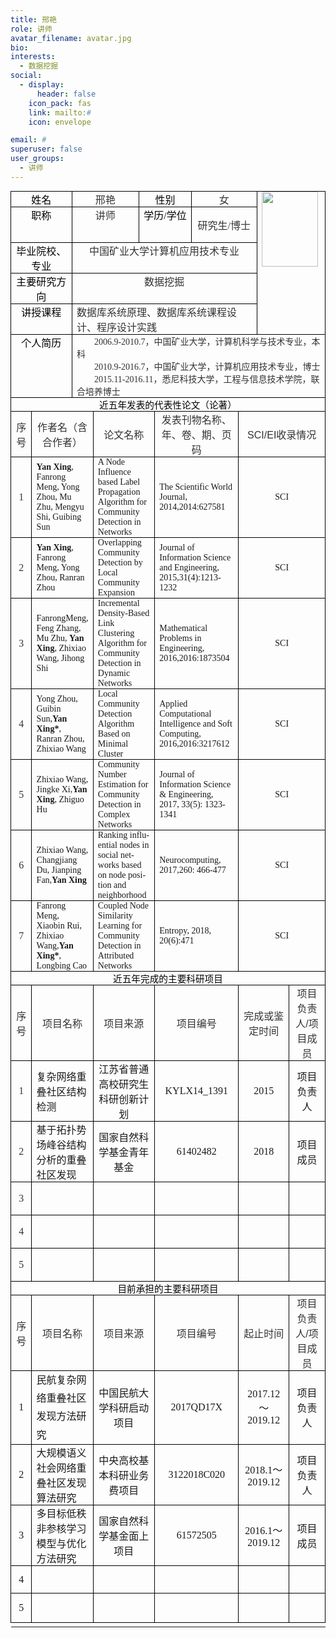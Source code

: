 ```yaml
---
title: 邢艳
role: 讲师
avatar_filename: avatar.jpg
bio: 
interests:
  - 数据挖掘
social:
  - display:
      header: false
    icon_pack: fas
    link: mailto:#
    icon: envelope

email: #
superuser: false
user_groups:
  - 讲师
---
```

<div class="v_news_content">
<style>
v\:* {behavior:url(https://www.cauc.edu.cn/jsjxy/#default#VML);}
o\:* {behavior:url(https://www.cauc.edu.cn/jsjxy/#default#VML);}
w\:* {behavior:url(https://www.cauc.edu.cn/jsjxy/#default#VML);}
.shape {behavior:url(https://www.cauc.edu.cn/jsjxy/#default#VML);}
</style>

<style>
<!--
 /* Font Definitions */
 @font-face
	{font-family:Helvetica;
	panose-1:2 11 6 4 2 2 2 2 2 4;
	mso-font-charset:0;
	mso-generic-font-family:swiss;
	mso-font-pitch:variable;
	mso-font-signature:536881799 -2147483648 8 0 511 0;}
@font-face
	{font-family:宋体;
	panose-1:2 1 6 0 3 1 1 1 1 1;
	mso-font-alt:SimSun;
	mso-font-charset:134;
	mso-generic-font-family:auto;
	mso-font-pitch:variable;
	mso-font-signature:3 135135232 16 0 262145 0;}
@font-face
	{font-family:"Cambria Math";
	panose-1:2 4 5 3 5 4 6 3 2 4;
	mso-font-charset:1;
	mso-generic-font-family:roman;
	mso-font-format:other;
	mso-font-pitch:variable;
	mso-font-signature:0 0 0 0 0 0;}
@font-face
	{font-family:Calibri;
	panose-1:2 15 5 2 2 2 4 3 2 4;
	mso-font-charset:0;
	mso-generic-font-family:swiss;
	mso-font-pitch:variable;
	mso-font-signature:-1610611985 1073750139 0 0 159 0;}
@font-face
	{font-family:仿宋_GB2312;
	panose-1:2 1 6 9 3 1 1 1 1 1;
	mso-font-alt:仿宋;
	mso-font-charset:134;
	mso-generic-font-family:modern;
	mso-font-pitch:fixed;
	mso-font-signature:1 135135232 16 0 262144 0;}
@font-face
	{font-family:新宋体;
	panose-1:2 1 6 9 3 1 1 1 1 1;
	mso-font-charset:134;
	mso-generic-font-family:modern;
	mso-font-pitch:fixed;
	mso-font-signature:3 680460288 22 0 262145 0;}
@font-face
	{font-family:"\@宋体";
	panose-1:2 1 6 0 3 1 1 1 1 1;
	mso-font-charset:134;
	mso-generic-font-family:auto;
	mso-font-pitch:variable;
	mso-font-signature:3 135135232 16 0 262145 0;}
@font-face
	{font-family:"\@仿宋_GB2312";
	panose-1:2 1 6 9 3 1 1 1 1 1;
	mso-font-charset:134;
	mso-generic-font-family:modern;
	mso-font-pitch:fixed;
	mso-font-signature:1 135135232 16 0 262144 0;}
@font-face
	{font-family:"\@新宋体";
	panose-1:2 1 6 9 3 1 1 1 1 1;
	mso-font-charset:134;
	mso-generic-font-family:modern;
	mso-font-pitch:fixed;
	mso-font-signature:3 135135232 16 0 262145 0;}
 /* Style Definitions */
 p.MsoNormal, li.MsoNormal, div.MsoNormal
	{mso-style-unhide:no;
	mso-style-qformat:yes;
	mso-style-parent:"";
	margin:0cm;
	margin-bottom:.0001pt;
	text-align:justify;
	text-justify:inter-ideograph;
	mso-pagination:none;
	font-size:10.5pt;
	font-family:"Calibri","sans-serif";
	mso-fareast-font-family:宋体;
	mso-bidi-font-family:Calibri;
	mso-font-kerning:1.0pt;}
p.MsoHeader, li.MsoHeader, div.MsoHeader
	{mso-style-noshow:yes;
	mso-style-priority:99;
	mso-style-unhide:no;
	mso-style-link:"页眉 Char";
	margin:0cm;
	margin-bottom:.0001pt;
	text-align:center;
	mso-pagination:none;
	tab-stops:center 207.65pt right 415.3pt;
	layout-grid-mode:char;
	border:none;
	mso-border-bottom-alt:solid windowtext .75pt;
	padding:0cm;
	mso-padding-alt:0cm 0cm 1.0pt 0cm;
	font-size:9.0pt;
	font-family:"Calibri","sans-serif";
	mso-fareast-font-family:宋体;
	mso-bidi-font-family:Calibri;
	mso-font-kerning:1.0pt;}
p.MsoFooter, li.MsoFooter, div.MsoFooter
	{mso-style-noshow:yes;
	mso-style-priority:99;
	mso-style-unhide:no;
	mso-style-link:"页脚 Char";
	margin:0cm;
	margin-bottom:.0001pt;
	mso-pagination:none;
	tab-stops:center 207.65pt right 415.3pt;
	layout-grid-mode:char;
	font-size:9.0pt;
	font-family:"Calibri","sans-serif";
	mso-fareast-font-family:宋体;
	mso-bidi-font-family:Calibri;
	mso-font-kerning:1.0pt;}
p
	{mso-style-priority:99;
	mso-margin-top-alt:auto;
	margin-right:0cm;
	mso-margin-bottom-alt:auto;
	margin-left:0cm;
	mso-pagination:widow-orphan;
	font-size:12.0pt;
	font-family:宋体;
	mso-bidi-font-family:宋体;}
span.Char
	{mso-style-name:"页眉 Char";
	mso-style-noshow:yes;
	mso-style-priority:99;
	mso-style-unhide:no;
	mso-style-locked:yes;
	mso-style-link:页眉;
	mso-ansi-font-size:9.0pt;
	mso-bidi-font-size:9.0pt;
	font-family:"Calibri","sans-serif";
	mso-bidi-font-family:Calibri;
	mso-font-kerning:1.0pt;}
span.Char0
	{mso-style-name:"页脚 Char";
	mso-style-noshow:yes;
	mso-style-priority:99;
	mso-style-unhide:no;
	mso-style-locked:yes;
	mso-style-link:页脚;
	mso-ansi-font-size:9.0pt;
	mso-bidi-font-size:9.0pt;
	font-family:"Calibri","sans-serif";
	mso-bidi-font-family:Calibri;
	mso-font-kerning:1.0pt;}
.MsoChpDefault
	{mso-style-type:export-only;
	mso-default-props:yes;
	font-size:10.0pt;
	mso-ansi-font-size:10.0pt;
	mso-bidi-font-size:10.0pt;
	mso-ascii-font-family:Calibri;
	mso-fareast-font-family:宋体;
	mso-hansi-font-family:Calibri;
	mso-font-kerning:0pt;}
 /* Page Definitions */
 @page
	{mso-page-border-surround-header:no;
	mso-page-border-surround-footer:no;}
@page Section1
	{size:595.3pt 841.9pt;
	margin:36.0pt 36.0pt 36.0pt 36.0pt;
	mso-header-margin:42.55pt;
	mso-footer-margin:49.6pt;
	mso-paper-source:0;
	layout-grid:15.6pt;}
div.Section1
	{page:Section1;}
-->
</style>

<style>
 /* Style Definitions */
 table.MsoNormalTable
	{mso-style-name:普通表格;
	mso-tstyle-rowband-size:0;
	mso-tstyle-colband-size:0;
	mso-style-noshow:yes;
	mso-style-priority:99;
	mso-style-qformat:yes;
	mso-style-parent:"";
	mso-padding-alt:0cm 5.4pt 0cm 5.4pt;
	mso-para-margin:0cm;
	mso-para-margin-bottom:.0001pt;
	mso-pagination:widow-orphan;
	font-size:10.5pt;
	mso-bidi-font-size:11.0pt;
	font-family:"Calibri","sans-serif";
	mso-ascii-font-family:Calibri;
	mso-ascii-theme-font:minor-latin;
	mso-fareast-font-family:宋体;
	mso-fareast-theme-font:minor-fareast;
	mso-hansi-font-family:Calibri;
	mso-hansi-theme-font:minor-latin;
	mso-bidi-font-family:"Times New Roman";
	mso-bidi-theme-font:minor-bidi;
	mso-font-kerning:1.0pt;}
</style>

<div align="center">
<table class="MsoNormalTable" border="1" cellspacing="0" cellpadding="0" width="100%" style="border-bottom: medium none; border-left: medium none; width: 100%; border-collapse: collapse; border-top: medium none; border-right: medium none; mso-border-alt: solid black 1.0pt; mso-yfti-tbllook: 160; mso-padding-alt: 0cm 5.4pt 0cm 5.4pt; mso-border-insideh: .75pt solid black; mso-border-insidev: .75pt solid black">
<tbody>
<tr style="height: 14.25pt; mso-yfti-irow: 0; mso-yfti-firstrow: yes">
<td valign="top" width="19%" colspan="2" style="border-bottom: black 1pt solid; border-left: black 1pt solid; padding-bottom: 0cm; padding-left: 5.4pt; width: 19.48%; padding-right: 5.4pt; height: 14.25pt; border-top: black 1pt solid; border-right: black 1pt solid; padding-top: 0cm; mso-border-top-alt: 1.0pt; mso-border-left-alt: 1.0pt; mso-border-bottom-alt: .75pt; mso-border-right-alt: .75pt; mso-border-color-alt: black; mso-border-style-alt: solid">
<p class="MsoNormal" align="center" style="text-align: center; mso-margin-top-alt: auto; mso-margin-bottom-alt: auto; mso-pagination: widow-orphan"><span style="font-family: 宋体; color: black; font-size: 12pt; mso-bidi-font-family: 宋体; mso-font-kerning: 0pt">姓名</span></p></td>
<td valign="top" width="21%" colspan="2" style="border-bottom: black 1pt solid; border-left: medium none; padding-bottom: 0cm; padding-left: 5.4pt; width: 21.94%; padding-right: 5.4pt; height: 14.25pt; border-top: black 1pt solid; border-right: black 1pt solid; padding-top: 0cm; mso-border-alt: solid black .75pt; mso-border-top-alt: solid black 1.0pt; mso-border-left-alt: solid black .75pt">
<p class="MsoNormal" align="center" style="text-align: center; mso-margin-top-alt: auto; mso-margin-bottom-alt: auto; mso-pagination: widow-orphan"><span style="font-family: 宋体; color: #333333; font-size: 12pt; mso-bidi-font-family: 'Times New Roman'; mso-font-kerning: 0pt; mso-hansi-font-family: Calibri">邢艳</span></p></td>
<td valign="top" width="16%" colspan="2" style="border-bottom: black 1pt solid; border-left: medium none; padding-bottom: 0cm; padding-left: 5.4pt; width: 16.1%; padding-right: 5.4pt; height: 14.25pt; border-top: black 1pt solid; border-right: black 1pt solid; padding-top: 0cm; mso-border-alt: solid black .75pt; mso-border-top-alt: solid black 1.0pt; mso-border-left-alt: solid black .75pt">
<p class="MsoNormal" align="center" style="text-align: center; mso-margin-top-alt: auto; mso-margin-bottom-alt: auto; mso-pagination: widow-orphan"><span style="font-family: 宋体; color: black; font-size: 12pt; mso-bidi-font-family: 宋体; mso-font-kerning: 0pt">性别</span></p></td>
<td valign="top" width="21%" colspan="2" style="border-bottom: black 1pt solid; border-left: medium none; padding-bottom: 0cm; padding-left: 5.4pt; width: 21.34%; padding-right: 5.4pt; height: 14.25pt; border-top: black 1pt solid; border-right: black 1pt solid; padding-top: 0cm; mso-border-alt: solid black .75pt; mso-border-top-alt: solid black 1.0pt; mso-border-left-alt: solid black .75pt">
<p class="MsoNormal" align="center" style="text-align: center; mso-margin-top-alt: auto; mso-margin-bottom-alt: auto; mso-pagination: widow-orphan"><span style="font-family: 宋体; color: #333333; font-size: 12pt; mso-bidi-font-family: 'Times New Roman'; mso-font-kerning: 0pt; mso-hansi-font-family: Calibri">女</span></p></td>
<td valign="top" rowspan="5" width="21%" colspan="2" style="border-bottom: black 1pt solid; border-left: medium none; padding-bottom: 0cm; padding-left: 5.4pt; width: 21.14%; padding-right: 5.4pt; height: 14.25pt; border-top: black 1pt solid; border-right: black 1pt solid; padding-top: 0cm; mso-border-top-alt: 1.0pt; mso-border-left-alt: .75pt; mso-border-bottom-alt: .75pt; mso-border-right-alt: 1.0pt; mso-border-color-alt: black; mso-border-style-alt: solid">
<p class="MsoNormal" style="mso-margin-top-alt: auto; mso-margin-bottom-alt: auto; mso-pagination: widow-orphan"><img border="0" alt="" src="https://ailab.netlify.app/author/%E9%82%A2%E8%89%B3/avatar_hu8f7dc86f00f0ebd6c0402fe88203691b_1101633_270x270_fill_q75_lanczos_center.jpg" width="90" height="120"></p></td></tr>
<tr style="height: 17.85pt; mso-yfti-irow: 1">
<td valign="top" width="19%" colspan="2" style="border-bottom: black 1pt solid; border-left: black 1pt solid; padding-bottom: 0cm; padding-left: 5.4pt; width: 19.48%; padding-right: 5.4pt; height: 17.85pt; border-top: medium none; border-right: black 1pt solid; padding-top: 0cm; mso-border-alt: solid black .75pt; mso-border-top-alt: solid black .75pt; mso-border-left-alt: solid black 1.0pt">
<p class="MsoNormal" align="center" style="text-align: center; mso-margin-top-alt: auto; mso-margin-bottom-alt: auto; mso-pagination: widow-orphan"><span style="font-family: 宋体; color: black; font-size: 12pt; mso-bidi-font-family: 宋体; mso-font-kerning: 0pt">职称</span></p></td>
<td valign="top" width="21%" colspan="2" style="border-bottom: black 1pt solid; border-left: medium none; padding-bottom: 0cm; padding-left: 5.4pt; width: 21.94%; padding-right: 5.4pt; height: 17.85pt; border-top: medium none; border-right: black 1pt solid; padding-top: 0cm; mso-border-alt: solid black .75pt; mso-border-top-alt: solid black .75pt; mso-border-left-alt: solid black .75pt">
<p class="MsoNormal" align="center" style="text-align: center; mso-margin-top-alt: auto; mso-margin-bottom-alt: auto; mso-pagination: widow-orphan"><span style="font-family: 宋体; color: #333333; font-size: 12pt; mso-bidi-font-family: 'Times New Roman'; mso-font-kerning: 0pt; mso-hansi-font-family: Calibri">讲师</span></p></td>
<td valign="top" width="16%" colspan="2" style="border-bottom: black 1pt solid; border-left: medium none; padding-bottom: 0cm; padding-left: 5.4pt; width: 16.1%; padding-right: 5.4pt; height: 17.85pt; border-top: medium none; border-right: black 1pt solid; padding-top: 0cm; mso-border-alt: solid black .75pt; mso-border-top-alt: solid black .75pt; mso-border-left-alt: solid black .75pt">
<p class="MsoNormal" align="center" style="text-align: center; mso-margin-top-alt: auto; mso-margin-bottom-alt: auto; mso-pagination: widow-orphan"><span style="font-family: 宋体; color: black; font-size: 12pt; mso-bidi-font-family: 宋体; mso-font-kerning: 0pt">学历</span><span lang="EN-US" style="color: black; font-size: 12pt; mso-font-kerning: 0pt">/</span><span style="font-family: 宋体; color: black; font-size: 12pt; mso-bidi-font-family: 宋体; mso-font-kerning: 0pt">学位</span></p></td>
<td valign="top" width="21%" colspan="2" style="border-bottom: black 1pt solid; border-left: medium none; padding-bottom: 0cm; padding-left: 5.4pt; width: 21.34%; padding-right: 5.4pt; height: 17.85pt; border-top: medium none; border-right: black 1pt solid; padding-top: 0cm; mso-border-alt: solid black .75pt; mso-border-top-alt: solid black .75pt; mso-border-left-alt: solid black .75pt">
<p align="center" style="text-align: center"><span style="color: #333333; mso-bidi-font-family: 'Times New Roman'; mso-hansi-font-family: Calibri">研究生<span lang="EN-US">/</span>博士</span></p></td></tr>
<tr style="height: 13.2pt; mso-yfti-irow: 2">
<td valign="top" width="19%" colspan="2" style="border-bottom: black 1pt solid; border-left: black 1pt solid; padding-bottom: 0cm; padding-left: 5.4pt; width: 19.48%; padding-right: 5.4pt; height: 13.2pt; border-top: medium none; border-right: black 1pt solid; padding-top: 0cm; mso-border-alt: solid black .75pt; mso-border-top-alt: solid black .75pt; mso-border-left-alt: solid black 1.0pt">
<p class="MsoNormal" align="center" style="text-align: center; mso-margin-top-alt: auto; mso-margin-bottom-alt: auto; mso-pagination: widow-orphan"><span style="font-family: 宋体; color: black; font-size: 12pt; mso-bidi-font-family: 宋体; mso-font-kerning: 0pt">毕业院校、专业</span></p></td>
<td valign="top" width="59%" colspan="6" style="border-bottom: black 1pt solid; border-left: medium none; padding-bottom: 0cm; padding-left: 5.4pt; width: 59.38%; padding-right: 5.4pt; height: 13.2pt; border-top: medium none; border-right: black 1pt solid; padding-top: 0cm; mso-border-alt: solid black .75pt; mso-border-top-alt: solid black .75pt; mso-border-left-alt: solid black .75pt">
<p class="MsoNormal" align="center" style="text-align: center; mso-margin-top-alt: auto; mso-margin-bottom-alt: auto; mso-pagination: widow-orphan"><span style="font-family: 宋体; color: #333333; font-size: 12pt; mso-bidi-font-family: 'Times New Roman'; mso-font-kerning: 0pt; mso-hansi-font-family: Calibri">中国矿业大学计算机应用技术专业</span></p></td></tr>
<tr style="height: 17.65pt; mso-yfti-irow: 3">
<td valign="top" width="19%" colspan="2" style="border-bottom: black 1pt solid; border-left: black 1pt solid; padding-bottom: 0cm; padding-left: 5.4pt; width: 19.48%; padding-right: 5.4pt; height: 17.65pt; border-top: medium none; border-right: black 1pt solid; padding-top: 0cm; mso-border-alt: solid black .75pt; mso-border-top-alt: solid black .75pt; mso-border-left-alt: solid black 1.0pt">
<p class="MsoNormal" align="center" style="text-align: center; mso-margin-top-alt: auto; mso-margin-bottom-alt: auto; mso-pagination: widow-orphan"><span style="font-family: 宋体; color: black; font-size: 12pt; mso-bidi-font-family: 宋体; mso-font-kerning: 0pt">主要研究方向</span></p></td>
<td valign="top" width="59%" colspan="6" style="border-bottom: black 1pt solid; border-left: medium none; padding-bottom: 0cm; padding-left: 5.4pt; width: 59.38%; padding-right: 5.4pt; height: 17.65pt; border-top: medium none; border-right: black 1pt solid; padding-top: 0cm; mso-border-alt: solid black .75pt; mso-border-top-alt: solid black .75pt; mso-border-left-alt: solid black .75pt">
<p class="MsoNormal" align="center" style="text-align: center; mso-margin-top-alt: auto; mso-margin-bottom-alt: auto; mso-pagination: widow-orphan"><span style="font-family: 宋体; color: #333333; font-size: 12pt; mso-bidi-font-family: 'Times New Roman'; mso-font-kerning: 0pt; mso-hansi-font-family: Calibri">数据挖掘</span></p></td></tr>
<tr style="height: 14.25pt; mso-yfti-irow: 4">
<td valign="top" width="19%" colspan="2" style="border-bottom: black 1pt solid; border-left: black 1pt solid; padding-bottom: 0cm; padding-left: 5.4pt; width: 19.48%; padding-right: 5.4pt; height: 14.25pt; border-top: medium none; border-right: black 1pt solid; padding-top: 0cm; mso-border-alt: solid black .75pt; mso-border-top-alt: solid black .75pt; mso-border-left-alt: solid black 1.0pt">
<p class="MsoNormal" align="center" style="text-align: center; mso-margin-top-alt: auto; mso-margin-bottom-alt: auto; mso-pagination: widow-orphan"><span style="font-family: 宋体; color: black; font-size: 12pt; mso-bidi-font-family: 宋体; mso-font-kerning: 0pt">讲授课程</span></p></td>
<td valign="top" width="59%" colspan="6" style="border-bottom: black 1pt solid; border-left: medium none; padding-bottom: 0cm; padding-left: 5.4pt; width: 59.38%; padding-right: 5.4pt; height: 14.25pt; border-top: medium none; border-right: black 1pt solid; padding-top: 0cm; mso-border-alt: solid black .75pt; mso-border-top-alt: solid black .75pt; mso-border-left-alt: solid black .75pt">
<p class="MsoNormal" align="left" style="text-align: left; mso-margin-top-alt: auto; mso-margin-bottom-alt: auto; mso-pagination: widow-orphan"><span style="font-family: 宋体; color: #333333; font-size: 12pt; mso-bidi-font-family: 宋体; mso-font-kerning: 0pt">数据库系统原理、数据库系统课程设计、程序设计实践</span></p></td></tr>
<tr style="height: 18.15pt; mso-yfti-irow: 5">
<td valign="top" width="19%" colspan="2" style="border-bottom: black 1pt solid; border-left: black 1pt solid; padding-bottom: 0cm; padding-left: 5.4pt; width: 19.48%; padding-right: 5.4pt; height: 18.15pt; border-top: medium none; border-right: black 1pt solid; padding-top: 0cm; mso-border-alt: solid black .75pt; mso-border-top-alt: solid black .75pt; mso-border-left-alt: solid black 1.0pt">
<p class="MsoNormal" align="center" style="text-align: center; mso-margin-top-alt: auto; mso-margin-bottom-alt: auto; mso-pagination: widow-orphan"><span style="font-family: 宋体; color: black; font-size: 12pt; mso-bidi-font-family: 宋体; mso-font-kerning: 0pt">个人简历</span></p></td>
<td valign="top" width="80%" colspan="8" style="border-bottom: black 1pt solid; border-left: medium none; padding-bottom: 0cm; padding-left: 5.4pt; width: 80.52%; padding-right: 5.4pt; height: 18.15pt; border-top: medium none; border-right: black 1pt solid; padding-top: 0cm; mso-border-alt: solid black .75pt; mso-border-top-alt: solid black .75pt; mso-border-left-alt: solid black .75pt; mso-border-right-alt: solid black 1.0pt">
<p class="MsoNormal" align="left" style="text-align: left; text-indent: 21pt; mso-margin-top-alt: auto; mso-margin-bottom-alt: auto; mso-char-indent-count: 2.0"><span lang="EN-US" style="font-family: 'Times New Roman','serif'; color: #333333">2006.9-2010.7</span><span style="font-family: 宋体; color: #333333; mso-bidi-font-family: 'Times New Roman'; mso-hansi-font-family: 'Times New Roman'; mso-ascii-font-family: 'Times New Roman'">，中国矿业大学，计算机科学与技术专业，本科</span></p>
<p class="MsoNormal" align="left" style="text-align: left; text-indent: 21pt; mso-margin-top-alt: auto; mso-margin-bottom-alt: auto; mso-char-indent-count: 2.0"><span lang="EN-US" style="font-family: 'Times New Roman','serif'; color: #333333">2010.9-2016.7</span><span style="font-family: 宋体; color: #333333; mso-bidi-font-family: 'Times New Roman'; mso-hansi-font-family: 'Times New Roman'; mso-ascii-font-family: 'Times New Roman'">，中国矿业大学，计算机应用技术专业，博士</span></p>
<p class="MsoNormal" align="left" style="text-align: left; text-indent: 21pt; mso-margin-top-alt: auto; mso-margin-bottom-alt: auto; mso-pagination: widow-orphan; mso-char-indent-count: 2.0"><span lang="EN-US" style="font-family: 'Times New Roman','serif'; color: #333333">2015.11-2016.11</span><span style="font-family: 宋体; color: #333333; mso-bidi-font-family: 'Times New Roman'; mso-hansi-font-family: 'Times New Roman'; mso-ascii-font-family: 'Times New Roman'">，悉尼科技大学，工程与信息技术学院，联合培养博士</span></p></td></tr>
<tr style="height: 14.25pt; mso-yfti-irow: 6">
<td width="100%" colspan="10" nowrap="" style="border-bottom: black 1pt solid; border-left: black 1pt solid; padding-bottom: 0cm; padding-left: 5.4pt; width: 100%; padding-right: 5.4pt; height: 14.25pt; border-top: medium none; border-right: black 1pt solid; padding-top: 0cm; mso-border-top-alt: .75pt; mso-border-left-alt: 1.0pt; mso-border-bottom-alt: .75pt; mso-border-right-alt: 1.0pt; mso-border-color-alt: black; mso-border-style-alt: solid">
<p class="MsoNormal" align="center" style="text-align: center; mso-margin-top-alt: auto; mso-margin-bottom-alt: auto; mso-pagination: widow-orphan"><span style="font-family: 宋体; color: black; font-size: 11pt; mso-bidi-font-family: 宋体; mso-font-kerning: 0pt">近五年发表的代表性论文（论著）</span></p></td></tr>
<tr style="height: 51.75pt; mso-yfti-irow: 7">
<td width="6%" style="border-bottom: black 1pt solid; border-left: black 1pt solid; padding-bottom: 0cm; padding-left: 5.4pt; width: 6.88%; padding-right: 5.4pt; height: 51.75pt; border-top: medium none; border-right: black 1pt solid; padding-top: 0cm; mso-border-alt: solid black .75pt; mso-border-top-alt: solid black .75pt; mso-border-left-alt: solid black 1.0pt">
<p class="MsoNormal" align="center" style="text-align: center; mso-margin-top-alt: auto; mso-margin-bottom-alt: auto; mso-pagination: widow-orphan"><span style="font-family: 宋体; color: #333333; font-size: 12pt; mso-bidi-font-family: 宋体; mso-font-kerning: 0pt">序号</span></p></td>
<td width="17%" colspan="2" style="border-bottom: black 1pt solid; border-left: medium none; padding-bottom: 0cm; padding-left: 5.4pt; width: 17.72%; padding-right: 5.4pt; height: 51.75pt; border-top: medium none; border-right: black 1pt solid; padding-top: 0cm; mso-border-alt: solid black .75pt; mso-border-top-alt: solid black .75pt; mso-border-left-alt: solid black .75pt">
<p class="MsoNormal" align="center" style="text-align: center; mso-margin-top-alt: auto; mso-margin-bottom-alt: auto; mso-pagination: widow-orphan"><span style="font-family: 宋体; color: #333333; font-size: 12pt; mso-bidi-font-family: 宋体; mso-font-kerning: 0pt">作者名（含合作者）</span></p></td>
<td width="20%" colspan="2" style="border-bottom: black 1pt solid; border-left: medium none; padding-bottom: 0cm; padding-left: 5.4pt; width: 20.86%; padding-right: 5.4pt; height: 51.75pt; border-top: medium none; border-right: black 1pt solid; padding-top: 0cm; mso-border-alt: solid black .75pt; mso-border-top-alt: solid black .75pt; mso-border-left-alt: solid black .75pt">
<p class="MsoNormal" align="center" style="text-align: center; mso-margin-top-alt: auto; mso-margin-bottom-alt: auto; mso-pagination: widow-orphan"><span style="font-family: 宋体; color: #333333; font-size: 12pt; mso-bidi-font-family: 宋体; mso-font-kerning: 0pt">论文名称</span></p></td>
<td width="27%" colspan="2" style="border-bottom: black 1pt solid; border-left: medium none; padding-bottom: 0cm; padding-left: 5.4pt; width: 27.88%; padding-right: 5.4pt; height: 51.75pt; border-top: medium none; border-right: black 1pt solid; padding-top: 0cm; mso-border-alt: solid black .75pt; mso-border-top-alt: solid black .75pt; mso-border-left-alt: solid black .75pt">
<p class="MsoNormal" align="center" style="text-align: center; mso-margin-top-alt: auto; mso-margin-bottom-alt: auto; mso-pagination: widow-orphan"><span style="font-family: 宋体; color: #333333; font-size: 12pt; mso-bidi-font-family: 宋体; mso-font-kerning: 0pt">发表刊物名称、年、卷、期、页码</span></p></td>
<td width="26%" colspan="3" style="border-bottom: black 1pt solid; border-left: medium none; padding-bottom: 0cm; padding-left: 5.4pt; width: 26.66%; padding-right: 5.4pt; height: 51.75pt; border-top: medium none; border-right: black 1pt solid; padding-top: 0cm; mso-border-alt: solid black .75pt; mso-border-top-alt: solid black .75pt; mso-border-left-alt: solid black .75pt; mso-border-right-alt: solid black 1.0pt">
<p class="MsoNormal" align="center" style="text-align: center; mso-margin-top-alt: auto; mso-margin-bottom-alt: auto; mso-pagination: widow-orphan"><span lang="EN-US" style="font-family: 'Arial','sans-serif'; color: #333333; font-size: 12pt; mso-font-kerning: 0pt">SCI/EI</span><span style="font-family: 宋体; color: #333333; font-size: 12pt; mso-bidi-font-family: 宋体; mso-font-kerning: 0pt">收录情况</span></p></td></tr>
<tr style="height: 51.75pt; mso-yfti-irow: 8">
<td width="6%" style="border-bottom: black 1pt solid; border-left: black 1pt solid; padding-bottom: 0cm; padding-left: 5.4pt; width: 6.88%; padding-right: 5.4pt; height: 51.75pt; border-top: medium none; border-right: black 1pt solid; padding-top: 0cm; mso-border-alt: solid black .75pt; mso-border-top-alt: solid black .75pt; mso-border-left-alt: solid black 1.0pt">
<p class="MsoNormal" align="center" style="text-align: center; mso-margin-top-alt: auto; mso-margin-bottom-alt: auto; mso-pagination: widow-orphan"><span lang="EN-US" style="font-family: 'Times New Roman','serif'; color: #333333; font-size: 12pt; mso-font-kerning: 0pt">1</span></p></td>
<td width="17%" colspan="2" style="border-bottom: black 1pt solid; border-left: medium none; padding-bottom: 0cm; padding-left: 5.4pt; width: 17.72%; padding-right: 5.4pt; height: 51.75pt; border-top: medium none; border-right: black 1pt solid; padding-top: 0cm; mso-border-alt: solid black .75pt; mso-border-top-alt: solid black .75pt; mso-border-left-alt: solid black .75pt">
<p class="MsoNormal" align="left" style="text-align: left; mso-margin-top-alt: auto; mso-margin-bottom-alt: auto; mso-pagination: widow-orphan"><b style="mso-bidi-font-weight: normal"><span lang="EN-US" style="font-family: 'Times New Roman','serif'; mso-bidi-font-family: Calibri; mso-fareast-font-family: 仿宋_GB2312">Yan Xing</span></b><span lang="EN-US" style="font-family: 'Times New Roman','serif'; mso-bidi-font-family: Calibri; mso-fareast-font-family: 仿宋_GB2312">, Fanrong Meng, Yong Zhou, Mu Zhu, Mengyu Shi, Guibing Sun</span></p></td>
<td width="20%" colspan="2" style="border-bottom: black 1pt solid; border-left: medium none; padding-bottom: 0cm; padding-left: 5.4pt; width: 20.86%; padding-right: 5.4pt; height: 51.75pt; border-top: medium none; border-right: black 1pt solid; padding-top: 0cm; mso-border-alt: solid black .75pt; mso-border-top-alt: solid black .75pt; mso-border-left-alt: solid black .75pt">
<p class="MsoNormal" align="left" style="text-align: left; mso-margin-top-alt: auto; mso-margin-bottom-alt: auto; mso-pagination: widow-orphan"><span lang="EN-US" style="font-family: 'Times New Roman','serif'; mso-bidi-font-family: Calibri; mso-fareast-font-family: 仿宋_GB2312">A Node Influence based Label Propagation Algorithm for Community Detection in Networks</span></p></td>
<td width="27%" colspan="2" style="border-bottom: black 1pt solid; border-left: medium none; padding-bottom: 0cm; padding-left: 5.4pt; width: 27.88%; padding-right: 5.4pt; height: 51.75pt; border-top: medium none; border-right: black 1pt solid; padding-top: 0cm; mso-border-alt: solid black .75pt; mso-border-top-alt: solid black .75pt; mso-border-left-alt: solid black .75pt">
<p class="MsoNormal" align="left" style="text-align: left; mso-margin-top-alt: auto; mso-margin-bottom-alt: auto; mso-pagination: widow-orphan"><span lang="EN-US" style="font-family: 'Times New Roman','serif'; mso-bidi-font-family: Calibri; mso-fareast-font-family: 仿宋_GB2312">The Scientific World Journal, 2014,2014:627581</span></p></td>
<td width="26%" colspan="3" style="border-bottom: black 1pt solid; border-left: medium none; padding-bottom: 0cm; padding-left: 5.4pt; width: 26.66%; padding-right: 5.4pt; height: 51.75pt; border-top: medium none; border-right: black 1pt solid; padding-top: 0cm; mso-border-alt: solid black .75pt; mso-border-top-alt: solid black .75pt; mso-border-left-alt: solid black .75pt; mso-border-right-alt: solid black 1.0pt">
<p class="MsoNormal" align="center" style="text-align: center; mso-margin-top-alt: auto; mso-margin-bottom-alt: auto; mso-pagination: widow-orphan"><span lang="EN-US" style="font-family: 'Times New Roman','serif'; mso-bidi-font-family: Calibri; mso-fareast-font-family: 仿宋_GB2312">SCI</span></p></td></tr>
<tr style="height: 51.75pt; mso-yfti-irow: 9">
<td width="6%" style="border-bottom: black 1pt solid; border-left: black 1pt solid; padding-bottom: 0cm; padding-left: 5.4pt; width: 6.88%; padding-right: 5.4pt; height: 51.75pt; border-top: medium none; border-right: black 1pt solid; padding-top: 0cm; mso-border-alt: solid black .75pt; mso-border-top-alt: solid black .75pt; mso-border-left-alt: solid black 1.0pt">
<p class="MsoNormal" align="center" style="text-align: center; mso-margin-top-alt: auto; mso-margin-bottom-alt: auto; mso-pagination: widow-orphan"><span lang="EN-US" style="font-family: 'Times New Roman','serif'; color: #333333; font-size: 12pt; mso-font-kerning: 0pt">2</span></p></td>
<td width="17%" colspan="2" style="border-bottom: black 1pt solid; border-left: medium none; padding-bottom: 0cm; padding-left: 5.4pt; width: 17.72%; padding-right: 5.4pt; height: 51.75pt; border-top: medium none; border-right: black 1pt solid; padding-top: 0cm; mso-border-alt: solid black .75pt; mso-border-top-alt: solid black .75pt; mso-border-left-alt: solid black .75pt">
<p class="MsoNormal" align="left" style="text-align: left; mso-margin-top-alt: auto; mso-margin-bottom-alt: auto; mso-pagination: widow-orphan"><b style="mso-bidi-font-weight: normal"><span lang="EN-US" style="font-family: 'Times New Roman','serif'; mso-bidi-font-family: Calibri; mso-fareast-font-family: 仿宋_GB2312">Yan Xing</span></b><span lang="EN-US" style="font-family: 'Times New Roman','serif'; mso-bidi-font-family: Calibri; mso-fareast-font-family: 仿宋_GB2312">, Fanrong Meng, Yong Zhou, Ranran Zhou</span></p></td>
<td width="20%" colspan="2" style="border-bottom: black 1pt solid; border-left: medium none; padding-bottom: 0cm; padding-left: 5.4pt; width: 20.86%; padding-right: 5.4pt; height: 51.75pt; border-top: medium none; border-right: black 1pt solid; padding-top: 0cm; mso-border-alt: solid black .75pt; mso-border-top-alt: solid black .75pt; mso-border-left-alt: solid black .75pt">
<p class="MsoNormal" align="left" style="text-align: left; mso-margin-top-alt: auto; mso-margin-bottom-alt: auto; mso-pagination: widow-orphan"><span lang="EN-US" style="font-family: 'Times New Roman','serif'; mso-bidi-font-family: Calibri; mso-fareast-font-family: 仿宋_GB2312">Overlapping Community Detection by Local Community Expansion</span></p></td>
<td width="27%" colspan="2" style="border-bottom: black 1pt solid; border-left: medium none; padding-bottom: 0cm; padding-left: 5.4pt; width: 27.88%; padding-right: 5.4pt; height: 51.75pt; border-top: medium none; border-right: black 1pt solid; padding-top: 0cm; mso-border-alt: solid black .75pt; mso-border-top-alt: solid black .75pt; mso-border-left-alt: solid black .75pt">
<p class="MsoNormal" align="left" style="text-align: left; mso-margin-top-alt: auto; mso-margin-bottom-alt: auto; mso-pagination: widow-orphan"><span lang="EN-US" style="font-family: 'Times New Roman','serif'; mso-bidi-font-family: Calibri; mso-fareast-font-family: 仿宋_GB2312">Journal of Information Science and Engineering, 2015,31(4):1213-1232</span></p></td>
<td width="26%" colspan="3" style="border-bottom: black 1pt solid; border-left: medium none; padding-bottom: 0cm; padding-left: 5.4pt; width: 26.66%; padding-right: 5.4pt; height: 51.75pt; border-top: medium none; border-right: black 1pt solid; padding-top: 0cm; mso-border-alt: solid black .75pt; mso-border-top-alt: solid black .75pt; mso-border-left-alt: solid black .75pt; mso-border-right-alt: solid black 1.0pt">
<p class="MsoNormal" align="center" style="text-align: center; mso-margin-top-alt: auto; mso-margin-bottom-alt: auto; mso-pagination: widow-orphan"><span lang="EN-US" style="font-family: 'Times New Roman','serif'; mso-bidi-font-family: Calibri; mso-fareast-font-family: 仿宋_GB2312">SCI</span></p></td></tr>
<tr style="height: 51.75pt; mso-yfti-irow: 10">
<td width="6%" style="border-bottom: black 1pt solid; border-left: black 1pt solid; padding-bottom: 0cm; padding-left: 5.4pt; width: 6.88%; padding-right: 5.4pt; height: 51.75pt; border-top: medium none; border-right: black 1pt solid; padding-top: 0cm; mso-border-alt: solid black .75pt; mso-border-top-alt: solid black .75pt; mso-border-left-alt: solid black 1.0pt">
<p class="MsoNormal" align="center" style="text-align: center; mso-margin-top-alt: auto; mso-margin-bottom-alt: auto; mso-pagination: widow-orphan"><span lang="EN-US" style="font-family: 'Times New Roman','serif'; color: #333333; font-size: 12pt; mso-font-kerning: 0pt">3</span></p></td>
<td width="17%" colspan="2" style="border-bottom: black 1pt solid; border-left: medium none; padding-bottom: 0cm; padding-left: 5.4pt; width: 17.72%; padding-right: 5.4pt; height: 51.75pt; border-top: medium none; border-right: black 1pt solid; padding-top: 0cm; mso-border-alt: solid black .75pt; mso-border-top-alt: solid black .75pt; mso-border-left-alt: solid black .75pt">
<p class="MsoNormal" align="left" style="text-align: left; mso-margin-top-alt: auto; mso-margin-bottom-alt: auto; mso-pagination: widow-orphan"><span lang="EN-US" style="font-family: 'Times New Roman','serif'; mso-bidi-font-family: Calibri; mso-fareast-font-family: 仿宋_GB2312">FanrongMeng, Feng Zhang, Mu Zhu, <b style="mso-bidi-font-weight: normal">Yan Xing</b>, Zhixiao Wang, Jihong Shi</span></p></td>
<td width="20%" colspan="2" style="border-bottom: black 1pt solid; border-left: medium none; padding-bottom: 0cm; padding-left: 5.4pt; width: 20.86%; padding-right: 5.4pt; height: 51.75pt; border-top: medium none; border-right: black 1pt solid; padding-top: 0cm; mso-border-alt: solid black .75pt; mso-border-top-alt: solid black .75pt; mso-border-left-alt: solid black .75pt">
<p class="MsoNormal" align="left" style="text-align: left; mso-margin-top-alt: auto; mso-margin-bottom-alt: auto; mso-pagination: widow-orphan"><span lang="EN-US" style="font-family: 'Times New Roman','serif'; mso-bidi-font-family: Calibri; mso-fareast-font-family: 仿宋_GB2312">Incremental Density-Based Link Clustering Algorithm for Community Detection in Dynamic Networks</span></p></td>
<td width="27%" colspan="2" style="border-bottom: black 1pt solid; border-left: medium none; padding-bottom: 0cm; padding-left: 5.4pt; width: 27.88%; padding-right: 5.4pt; height: 51.75pt; border-top: medium none; border-right: black 1pt solid; padding-top: 0cm; mso-border-alt: solid black .75pt; mso-border-top-alt: solid black .75pt; mso-border-left-alt: solid black .75pt">
<p class="MsoNormal" align="left" style="text-align: left; mso-margin-top-alt: auto; mso-margin-bottom-alt: auto; mso-pagination: widow-orphan"><span lang="EN-US" style="font-family: 'Times New Roman','serif'; mso-bidi-font-family: Calibri; mso-fareast-font-family: 仿宋_GB2312">Mathematical Problems in Engineering, 2016,2016:1873504</span></p></td>
<td width="26%" colspan="3" style="border-bottom: black 1pt solid; border-left: medium none; padding-bottom: 0cm; padding-left: 5.4pt; width: 26.66%; padding-right: 5.4pt; height: 51.75pt; border-top: medium none; border-right: black 1pt solid; padding-top: 0cm; mso-border-alt: solid black .75pt; mso-border-top-alt: solid black .75pt; mso-border-left-alt: solid black .75pt; mso-border-right-alt: solid black 1.0pt">
<p class="MsoNormal" align="center" style="text-align: center; mso-margin-top-alt: auto; mso-margin-bottom-alt: auto; mso-pagination: widow-orphan"><span lang="EN-US" style="font-family: 'Times New Roman','serif'; mso-bidi-font-family: Calibri; mso-fareast-font-family: 仿宋_GB2312">SCI</span></p></td></tr>
<tr style="height: 51.75pt; mso-yfti-irow: 11">
<td width="6%" style="border-bottom: black 1pt solid; border-left: black 1pt solid; padding-bottom: 0cm; padding-left: 5.4pt; width: 6.88%; padding-right: 5.4pt; height: 51.75pt; border-top: medium none; border-right: black 1pt solid; padding-top: 0cm; mso-border-alt: solid black .75pt; mso-border-top-alt: solid black .75pt; mso-border-left-alt: solid black 1.0pt">
<p class="MsoNormal" align="center" style="text-align: center; mso-margin-top-alt: auto; mso-margin-bottom-alt: auto; mso-pagination: widow-orphan"><span lang="EN-US" style="font-family: 'Times New Roman','serif'; color: #333333; font-size: 12pt; mso-font-kerning: 0pt">4</span></p></td>
<td width="17%" colspan="2" style="border-bottom: black 1pt solid; border-left: medium none; padding-bottom: 0cm; padding-left: 5.4pt; width: 17.72%; padding-right: 5.4pt; height: 51.75pt; border-top: medium none; border-right: black 1pt solid; padding-top: 0cm; mso-border-alt: solid black .75pt; mso-border-top-alt: solid black .75pt; mso-border-left-alt: solid black .75pt">
<p class="MsoNormal" align="left" style="text-align: left; mso-margin-top-alt: auto; mso-margin-bottom-alt: auto; mso-pagination: widow-orphan"><span lang="EN-US" style="font-family: 'Times New Roman','serif'; mso-bidi-font-family: Calibri; mso-fareast-font-family: 仿宋_GB2312">Yong Zhou, Guibin Sun,<b style="mso-bidi-font-weight: normal">Yan Xing*</b>, Ranran Zhou, Zhixiao Wang</span></p></td>
<td width="20%" colspan="2" style="border-bottom: black 1pt solid; border-left: medium none; padding-bottom: 0cm; padding-left: 5.4pt; width: 20.86%; padding-right: 5.4pt; height: 51.75pt; border-top: medium none; border-right: black 1pt solid; padding-top: 0cm; mso-border-alt: solid black .75pt; mso-border-top-alt: solid black .75pt; mso-border-left-alt: solid black .75pt">
<p class="MsoNormal" align="left" style="text-align: left; mso-margin-top-alt: auto; mso-margin-bottom-alt: auto; mso-pagination: widow-orphan"><span lang="EN-US" style="font-family: 'Times New Roman','serif'; mso-bidi-font-family: Calibri; mso-fareast-font-family: 仿宋_GB2312">Local Community Detection Algorithm Based on Minimal Cluster</span></p></td>
<td width="27%" colspan="2" style="border-bottom: black 1pt solid; border-left: medium none; padding-bottom: 0cm; padding-left: 5.4pt; width: 27.88%; padding-right: 5.4pt; height: 51.75pt; border-top: medium none; border-right: black 1pt solid; padding-top: 0cm; mso-border-alt: solid black .75pt; mso-border-top-alt: solid black .75pt; mso-border-left-alt: solid black .75pt">
<p class="MsoNormal" align="left" style="text-align: left; mso-margin-top-alt: auto; mso-margin-bottom-alt: auto; mso-pagination: widow-orphan"><span lang="EN-US" style="font-family: 'Times New Roman','serif'; mso-bidi-font-family: Calibri; mso-fareast-font-family: 仿宋_GB2312">Applied Computational Intelligence and Soft Computing, 2016,2016:3217612</span></p></td>
<td width="26%" colspan="3" style="border-bottom: black 1pt solid; border-left: medium none; padding-bottom: 0cm; padding-left: 5.4pt; width: 26.66%; padding-right: 5.4pt; height: 51.75pt; border-top: medium none; border-right: black 1pt solid; padding-top: 0cm; mso-border-alt: solid black .75pt; mso-border-top-alt: solid black .75pt; mso-border-left-alt: solid black .75pt; mso-border-right-alt: solid black 1.0pt">
<p class="MsoNormal" align="center" style="text-align: center; mso-margin-top-alt: auto; mso-margin-bottom-alt: auto; mso-pagination: widow-orphan"><span lang="EN-US" style="font-family: 'Times New Roman','serif'; mso-bidi-font-family: Calibri; mso-fareast-font-family: 仿宋_GB2312">SCI</span></p></td></tr>
<tr style="height: 51.75pt; mso-yfti-irow: 12">
<td width="6%" style="border-bottom: black 1pt solid; border-left: black 1pt solid; padding-bottom: 0cm; padding-left: 5.4pt; width: 6.88%; padding-right: 5.4pt; height: 51.75pt; border-top: medium none; border-right: black 1pt solid; padding-top: 0cm; mso-border-alt: solid black .75pt; mso-border-top-alt: solid black .75pt; mso-border-left-alt: solid black 1.0pt">
<p class="MsoNormal" align="center" style="text-align: center; mso-margin-top-alt: auto; mso-margin-bottom-alt: auto; mso-pagination: widow-orphan"><span lang="EN-US" style="font-family: 'Times New Roman','serif'; color: #333333; font-size: 12pt; mso-font-kerning: 0pt">5</span></p></td>
<td width="17%" colspan="2" style="border-bottom: black 1pt solid; border-left: medium none; padding-bottom: 0cm; padding-left: 5.4pt; width: 17.72%; padding-right: 5.4pt; height: 51.75pt; border-top: medium none; border-right: black 1pt solid; padding-top: 0cm; mso-border-alt: solid black .75pt; mso-border-top-alt: solid black .75pt; mso-border-left-alt: solid black .75pt">
<p class="MsoNormal" align="left" style="text-align: left; mso-margin-top-alt: auto; mso-margin-bottom-alt: auto; mso-pagination: widow-orphan"><span lang="EN-US" style="font-family: 'Times New Roman','serif'; mso-bidi-font-family: Calibri; mso-fareast-font-family: 仿宋_GB2312">Zhixiao Wang, Jingke Xi,<b style="mso-bidi-font-weight: normal">Yan Xing</b>, Zhiguo Hu</span></p></td>
<td width="20%" colspan="2" style="border-bottom: black 1pt solid; border-left: medium none; padding-bottom: 0cm; padding-left: 5.4pt; width: 20.86%; padding-right: 5.4pt; height: 51.75pt; border-top: medium none; border-right: black 1pt solid; padding-top: 0cm; mso-border-alt: solid black .75pt; mso-border-top-alt: solid black .75pt; mso-border-left-alt: solid black .75pt">
<p class="MsoNormal" align="left" style="text-align: left; mso-margin-top-alt: auto; mso-margin-bottom-alt: auto; mso-pagination: widow-orphan"><span lang="EN-US" style="font-family: 'Times New Roman','serif'; mso-bidi-font-family: Calibri; mso-fareast-font-family: 仿宋_GB2312">Community Number Estimation for Community Detection in Complex Networks</span></p></td>
<td width="27%" colspan="2" style="border-bottom: black 1pt solid; border-left: medium none; padding-bottom: 0cm; padding-left: 5.4pt; width: 27.88%; padding-right: 5.4pt; height: 51.75pt; border-top: medium none; border-right: black 1pt solid; padding-top: 0cm; mso-border-alt: solid black .75pt; mso-border-top-alt: solid black .75pt; mso-border-left-alt: solid black .75pt">
<p class="MsoNormal" align="left" style="text-align: left; mso-margin-top-alt: auto; mso-margin-bottom-alt: auto; mso-pagination: widow-orphan"><span lang="EN-US" style="font-family: 'Times New Roman','serif'; mso-bidi-font-family: Calibri; mso-fareast-font-family: 仿宋_GB2312">Journal of Information Science &amp; Engineering, 2017, 33(5): 1323-1341</span></p></td>
<td width="26%" colspan="3" style="border-bottom: black 1pt solid; border-left: medium none; padding-bottom: 0cm; padding-left: 5.4pt; width: 26.66%; padding-right: 5.4pt; height: 51.75pt; border-top: medium none; border-right: black 1pt solid; padding-top: 0cm; mso-border-alt: solid black .75pt; mso-border-top-alt: solid black .75pt; mso-border-left-alt: solid black .75pt; mso-border-right-alt: solid black 1.0pt">
<p class="MsoNormal" align="center" style="text-align: center; mso-margin-top-alt: auto; mso-margin-bottom-alt: auto; mso-pagination: widow-orphan"><span lang="EN-US" style="font-family: 'Times New Roman','serif'; mso-bidi-font-family: Calibri; mso-fareast-font-family: 仿宋_GB2312">SCI</span></p></td></tr>
<tr style="height: 55.25pt; mso-yfti-irow: 13">
<td width="6%" style="border-bottom: black 1pt solid; border-left: black 1pt solid; padding-bottom: 0cm; padding-left: 5.4pt; width: 6.88%; padding-right: 5.4pt; height: 55.25pt; border-top: medium none; border-right: black 1pt solid; padding-top: 0cm; mso-border-alt: solid black .75pt; mso-border-top-alt: solid black .75pt; mso-border-left-alt: solid black 1.0pt">
<p class="MsoNormal" align="center" style="text-align: center; mso-margin-top-alt: auto; mso-margin-bottom-alt: auto; mso-pagination: widow-orphan"><span lang="EN-US" style="font-family: 'Times New Roman','serif'; color: #333333; font-size: 12pt; mso-font-kerning: 0pt">6</span></p></td>
<td width="17%" colspan="2" style="border-bottom: black 1pt solid; border-left: medium none; padding-bottom: 0cm; padding-left: 5.4pt; width: 17.72%; padding-right: 5.4pt; height: 55.25pt; border-top: medium none; border-right: black 1pt solid; padding-top: 0cm; mso-border-alt: solid black .75pt; mso-border-top-alt: solid black .75pt; mso-border-left-alt: solid black .75pt">
<p class="MsoNormal" align="left" style="text-align: left; mso-margin-top-alt: auto; mso-margin-bottom-alt: auto; mso-pagination: widow-orphan"><span lang="EN-US" style="font-family: 'Times New Roman','serif'; mso-bidi-font-family: Calibri; mso-fareast-font-family: 仿宋_GB2312">Zhixiao Wang, Changjiang Du, Jianping Fan,<b style="mso-bidi-font-weight: normal">Yan Xing</b></span></p></td>
<td width="20%" colspan="2" style="border-bottom: black 1pt solid; border-left: medium none; padding-bottom: 0cm; padding-left: 5.4pt; width: 20.86%; padding-right: 5.4pt; height: 55.25pt; border-top: medium none; border-right: black 1pt solid; padding-top: 0cm; mso-border-alt: solid black .75pt; mso-border-top-alt: solid black .75pt; mso-border-left-alt: solid black .75pt">
<p class="MsoNormal" align="left" style="text-align: left; mso-margin-top-alt: auto; mso-margin-bottom-alt: auto; mso-pagination: widow-orphan"><span lang="EN-US" style="font-family: 'Times New Roman','serif'; mso-bidi-font-family: Calibri; mso-fareast-font-family: 仿宋_GB2312">Ranking influential nodes in social networks based on node position and neighborhood</span></p></td>
<td width="27%" colspan="2" style="border-bottom: black 1pt solid; border-left: medium none; padding-bottom: 0cm; padding-left: 5.4pt; width: 27.88%; padding-right: 5.4pt; height: 55.25pt; border-top: medium none; border-right: black 1pt solid; padding-top: 0cm; mso-border-alt: solid black .75pt; mso-border-top-alt: solid black .75pt; mso-border-left-alt: solid black .75pt">
<p class="MsoNormal" align="left" style="text-align: left; layout-grid-mode: char; mso-margin-top-alt: auto; mso-margin-bottom-alt: auto; mso-pagination: widow-orphan; tab-stops: center 207.65pt right 415.3pt"><span lang="EN-US" style="font-family: 'Times New Roman','serif'; mso-bidi-font-family: Calibri; mso-fareast-font-family: 仿宋_GB2312">Neurocomputing, 2017,260: 466-477</span></p></td>
<td width="26%" colspan="3" style="border-bottom: black 1pt solid; border-left: medium none; padding-bottom: 0cm; padding-left: 5.4pt; width: 26.66%; padding-right: 5.4pt; height: 55.25pt; border-top: medium none; border-right: black 1pt solid; padding-top: 0cm; mso-border-alt: solid black .75pt; mso-border-top-alt: solid black .75pt; mso-border-left-alt: solid black .75pt; mso-border-right-alt: solid black 1.0pt">
<p class="MsoNormal" align="center" style="text-align: center; mso-pagination: widow-orphan"><span lang="EN-US" style="font-family: 'Times New Roman','serif'; mso-bidi-font-family: Calibri; mso-fareast-font-family: 仿宋_GB2312">SCI</span></p></td></tr>
<tr style="height: 76.65pt; mso-yfti-irow: 14">
<td width="6%" style="border-bottom: black 1pt solid; border-left: black 1pt solid; padding-bottom: 0cm; padding-left: 5.4pt; width: 6.88%; padding-right: 5.4pt; height: 76.65pt; border-top: medium none; border-right: black 1pt solid; padding-top: 0cm; mso-border-alt: solid black .75pt; mso-border-top-alt: solid black .75pt; mso-border-left-alt: solid black 1.0pt">
<p class="MsoNormal" align="center" style="text-align: center; mso-margin-top-alt: auto; mso-margin-bottom-alt: auto; mso-pagination: widow-orphan"><span lang="EN-US" style="font-family: 'Times New Roman','serif'; color: #333333; font-size: 12pt; mso-font-kerning: 0pt">7</span></p></td>
<td width="17%" colspan="2" style="border-bottom: black 1pt solid; border-left: medium none; padding-bottom: 0cm; padding-left: 5.4pt; width: 17.72%; padding-right: 5.4pt; height: 76.65pt; border-top: medium none; border-right: black 1pt solid; padding-top: 0cm; mso-border-alt: solid black .75pt; mso-border-top-alt: solid black .75pt; mso-border-left-alt: solid black .75pt">
<p class="MsoNormal" align="left" style="text-align: left; mso-margin-top-alt: auto; mso-margin-bottom-alt: auto; mso-pagination: widow-orphan"><span lang="EN-US" style="font-family: 'Times New Roman','serif'; mso-bidi-font-family: Calibri; mso-fareast-font-family: 仿宋_GB2312">Fanrong Meng, Xiaobin Rui, Zhixiao Wang,<b style="mso-bidi-font-weight: normal">Yan Xing*</b>, Longbing Cao</span></p></td>
<td width="20%" colspan="2" style="border-bottom: black 1pt solid; border-left: medium none; padding-bottom: 0cm; padding-left: 5.4pt; width: 20.86%; padding-right: 5.4pt; height: 76.65pt; border-top: medium none; border-right: black 1pt solid; padding-top: 0cm; mso-border-alt: solid black .75pt; mso-border-top-alt: solid black .75pt; mso-border-left-alt: solid black .75pt">
<p class="MsoNormal" align="left" style="text-align: left; mso-margin-top-alt: auto; mso-margin-bottom-alt: auto; mso-pagination: widow-orphan"><span lang="EN-US" style="font-family: 'Times New Roman','serif'; mso-bidi-font-family: Calibri; mso-fareast-font-family: 仿宋_GB2312">Coupled Node Similarity Learning for Community Detection in Attributed Networks</span></p></td>
<td width="27%" colspan="2" style="border-bottom: black 1pt solid; border-left: medium none; padding-bottom: 0cm; padding-left: 5.4pt; width: 27.88%; padding-right: 5.4pt; height: 76.65pt; border-top: medium none; border-right: black 1pt solid; padding-top: 0cm; mso-border-alt: solid black .75pt; mso-border-top-alt: solid black .75pt; mso-border-left-alt: solid black .75pt">
<p class="MsoNormal" align="left" style="text-align: left; mso-margin-top-alt: auto; mso-margin-bottom-alt: auto; mso-pagination: widow-orphan"><span lang="EN-US" style="font-family: 'Times New Roman','serif'; mso-bidi-font-family: Calibri; mso-fareast-font-family: 仿宋_GB2312">Entropy, 2018, 20(6):471</span></p></td>
<td width="26%" colspan="3" style="border-bottom: black 1pt solid; border-left: medium none; padding-bottom: 0cm; padding-left: 5.4pt; width: 26.66%; padding-right: 5.4pt; height: 76.65pt; border-top: medium none; border-right: black 1pt solid; padding-top: 0cm; mso-border-alt: solid black .75pt; mso-border-top-alt: solid black .75pt; mso-border-left-alt: solid black .75pt; mso-border-right-alt: solid black 1.0pt">
<p class="MsoNormal" align="center" style="text-align: center; mso-margin-top-alt: auto; mso-margin-bottom-alt: auto; mso-pagination: widow-orphan"><span lang="EN-US" style="font-family: 'Times New Roman','serif'; mso-bidi-font-family: Calibri; mso-fareast-font-family: 仿宋_GB2312">SCI</span></p></td></tr>
<tr style="height: 14.25pt; mso-yfti-irow: 15">
<td width="100%" colspan="10" nowrap="" style="border-bottom: black 1pt solid; border-left: black 1pt solid; padding-bottom: 0cm; padding-left: 5.4pt; width: 100%; padding-right: 5.4pt; height: 14.25pt; border-top: medium none; border-right: black 1pt solid; padding-top: 0cm; mso-border-top-alt: .75pt; mso-border-left-alt: 1.0pt; mso-border-bottom-alt: .75pt; mso-border-right-alt: 1.0pt; mso-border-color-alt: black; mso-border-style-alt: solid">
<p class="MsoNormal" align="center" style="text-align: center; mso-margin-top-alt: auto; mso-margin-bottom-alt: auto; mso-pagination: widow-orphan"><span style="font-family: 宋体; color: black; font-size: 11pt; mso-bidi-font-family: 宋体; mso-font-kerning: 0pt">近五年完成的主要科研项目</span></p></td></tr>
<tr style="height: 39.75pt; mso-yfti-irow: 16">
<td width="6%" style="border-bottom: black 1pt solid; border-left: black 1pt solid; padding-bottom: 0cm; padding-left: 5.4pt; width: 6.88%; padding-right: 5.4pt; height: 39.75pt; border-top: medium none; border-right: black 1pt solid; padding-top: 0cm; mso-border-alt: solid black .75pt; mso-border-top-alt: solid black .75pt; mso-border-left-alt: solid black 1.0pt">
<p class="MsoNormal" align="center" style="text-align: center; mso-margin-top-alt: auto; mso-margin-bottom-alt: auto; mso-pagination: widow-orphan"><span style="font-family: 宋体; color: #333333; font-size: 12pt; mso-bidi-font-family: 宋体; mso-font-kerning: 0pt">序号</span></p></td>
<td width="17%" colspan="2" style="border-bottom: black 1pt solid; border-left: medium none; padding-bottom: 0cm; padding-left: 5.4pt; width: 17.72%; padding-right: 5.4pt; height: 39.75pt; border-top: medium none; border-right: black 1pt solid; padding-top: 0cm; mso-border-alt: solid black .75pt; mso-border-top-alt: solid black .75pt; mso-border-left-alt: solid black .75pt">
<p class="MsoNormal" align="center" style="text-align: center; mso-margin-top-alt: auto; mso-margin-bottom-alt: auto; mso-pagination: widow-orphan"><span style="font-family: 宋体; color: #333333; font-size: 12pt; mso-bidi-font-family: 宋体; mso-font-kerning: 0pt">项目名称</span></p></td>
<td width="20%" colspan="2" style="border-bottom: black 1pt solid; border-left: medium none; padding-bottom: 0cm; padding-left: 5.4pt; width: 20.86%; padding-right: 5.4pt; height: 39.75pt; border-top: medium none; border-right: black 1pt solid; padding-top: 0cm; mso-border-alt: solid black .75pt; mso-border-top-alt: solid black .75pt; mso-border-left-alt: solid black .75pt">
<p class="MsoNormal" align="center" style="text-align: center; mso-margin-top-alt: auto; mso-margin-bottom-alt: auto; mso-pagination: widow-orphan"><span style="font-family: 宋体; color: #333333; font-size: 12pt; mso-bidi-font-family: 宋体; mso-font-kerning: 0pt">项目来源</span></p></td>
<td width="27%" colspan="2" style="border-bottom: black 1pt solid; border-left: medium none; padding-bottom: 0cm; padding-left: 5.4pt; width: 27.88%; padding-right: 5.4pt; height: 39.75pt; border-top: medium none; border-right: black 1pt solid; padding-top: 0cm; mso-border-alt: solid black .75pt; mso-border-top-alt: solid black .75pt; mso-border-left-alt: solid black .75pt">
<p class="MsoNormal" align="center" style="text-align: center; mso-margin-top-alt: auto; mso-margin-bottom-alt: auto; mso-pagination: widow-orphan"><span style="font-family: 宋体; color: #333333; font-size: 12pt; mso-bidi-font-family: 宋体; mso-font-kerning: 0pt">项目编号</span></p></td>
<td width="14%" colspan="2" style="border-bottom: black 1pt solid; border-left: medium none; padding-bottom: 0cm; padding-left: 5.4pt; width: 14.42%; padding-right: 5.4pt; height: 39.75pt; border-top: medium none; border-right: black 1pt solid; padding-top: 0cm; mso-border-alt: solid black .75pt; mso-border-top-alt: solid black .75pt; mso-border-left-alt: solid black .75pt">
<p class="MsoNormal" align="center" style="text-align: center; mso-margin-top-alt: auto; mso-margin-bottom-alt: auto; mso-pagination: widow-orphan"><span style="font-family: 宋体; color: #333333; font-size: 12pt; mso-bidi-font-family: 宋体; mso-font-kerning: 0pt">完成或鉴定时间</span></p></td>
<td width="12%" style="border-bottom: black 1pt solid; border-left: medium none; padding-bottom: 0cm; padding-left: 5.4pt; width: 12.24%; padding-right: 5.4pt; height: 39.75pt; border-top: medium none; border-right: black 1pt solid; padding-top: 0cm; mso-border-alt: solid black .75pt; mso-border-top-alt: solid black .75pt; mso-border-left-alt: solid black .75pt; mso-border-right-alt: solid black 1.0pt">
<p class="MsoNormal" align="center" style="text-align: center; mso-margin-top-alt: auto; mso-margin-bottom-alt: auto; mso-pagination: widow-orphan"><span style="font-family: 宋体; color: #333333; font-size: 12pt; mso-bidi-font-family: 宋体; mso-font-kerning: 0pt">项目负责人</span><span lang="EN-US" style="font-family: 'Arial','sans-serif'; color: #333333; font-size: 12pt; mso-font-kerning: 0pt">/</span><span style="font-family: 宋体; color: #333333; font-size: 12pt; mso-bidi-font-family: 宋体; mso-font-kerning: 0pt">项目成员</span></p></td></tr>
<tr style="height: 39.75pt; mso-yfti-irow: 17">
<td width="6%" style="border-bottom: black 1pt solid; border-left: black 1pt solid; padding-bottom: 0cm; padding-left: 5.4pt; width: 6.88%; padding-right: 5.4pt; height: 39.75pt; border-top: medium none; border-right: black 1pt solid; padding-top: 0cm; mso-border-alt: solid black .75pt; mso-border-top-alt: solid black .75pt; mso-border-left-alt: solid black 1.0pt">
<p class="MsoNormal" align="center" style="text-align: center; mso-margin-top-alt: auto; mso-margin-bottom-alt: auto; mso-pagination: widow-orphan"><span lang="EN-US" style="font-family: 宋体; color: #333333; font-size: 12pt; mso-bidi-font-family: 宋体; mso-font-kerning: 0pt">1</span></p></td>
<td width="17%" colspan="2" style="border-bottom: black 1pt solid; border-left: medium none; padding-bottom: 0cm; padding-left: 5.4pt; width: 17.72%; padding-right: 5.4pt; height: 39.75pt; border-top: medium none; border-right: black 1pt solid; padding-top: 0cm; mso-border-alt: solid black .75pt; mso-border-top-alt: solid black .75pt; mso-border-left-alt: solid black .75pt">
<p class="MsoNormal" align="left" style="text-align: left; mso-margin-top-alt: auto; mso-margin-bottom-alt: auto; mso-pagination: widow-orphan"><span style="font-family: 仿宋_GB2312; font-size: 12pt">复杂网络重叠社区结构检测</span></p></td>
<td width="20%" colspan="2" style="border-bottom: black 1pt solid; border-left: medium none; padding-bottom: 0cm; padding-left: 5.4pt; width: 20.86%; padding-right: 5.4pt; height: 39.75pt; border-top: medium none; border-right: black 1pt solid; padding-top: 0cm; mso-border-alt: solid black .75pt; mso-border-top-alt: solid black .75pt; mso-border-left-alt: solid black .75pt">
<p class="MsoNormal" align="center" style="text-align: center; mso-margin-top-alt: auto; mso-margin-bottom-alt: auto; mso-pagination: widow-orphan"><a name="_GoBack"><span style="font-family: 仿宋_GB2312; font-size: 12pt">江苏省普通高校研究生科研创新计划</span></a></p></td>
<td width="27%" colspan="2" style="border-bottom: black 1pt solid; border-left: medium none; padding-bottom: 0cm; padding-left: 5.4pt; width: 27.88%; padding-right: 5.4pt; height: 39.75pt; border-top: medium none; border-right: black 1pt solid; padding-top: 0cm; mso-border-alt: solid black .75pt; mso-border-top-alt: solid black .75pt; mso-border-left-alt: solid black .75pt">
<p class="MsoNormal" align="center" style="text-align: center; mso-margin-top-alt: auto; mso-margin-bottom-alt: auto; mso-pagination: widow-orphan"><span lang="EN-US" style="font-family: 仿宋_GB2312; font-size: 12pt">KYLX14_1391</span></p></td>
<td width="14%" colspan="2" style="border-bottom: black 1pt solid; border-left: medium none; padding-bottom: 0cm; padding-left: 5.4pt; width: 14.42%; padding-right: 5.4pt; height: 39.75pt; border-top: medium none; border-right: black 1pt solid; padding-top: 0cm; mso-border-alt: solid black .75pt; mso-border-top-alt: solid black .75pt; mso-border-left-alt: solid black .75pt">
<p class="MsoNormal" align="center" style="text-align: center; mso-margin-top-alt: auto; mso-margin-bottom-alt: auto; mso-pagination: widow-orphan"><span lang="EN-US" style="font-family: 仿宋_GB2312; font-size: 12pt">2015</span></p></td>
<td width="12%" style="border-bottom: black 1pt solid; border-left: medium none; padding-bottom: 0cm; padding-left: 5.4pt; width: 12.24%; padding-right: 5.4pt; height: 39.75pt; border-top: medium none; border-right: black 1pt solid; padding-top: 0cm; mso-border-alt: solid black .75pt; mso-border-top-alt: solid black .75pt; mso-border-left-alt: solid black .75pt; mso-border-right-alt: solid black 1.0pt">
<p class="MsoNormal" align="center" style="text-align: center; mso-margin-top-alt: auto; mso-margin-bottom-alt: auto; mso-pagination: widow-orphan"><span style="font-family: 仿宋_GB2312; font-size: 12pt">项目负责人</span></p></td></tr>
<tr style="height: 39.75pt; mso-yfti-irow: 18">
<td width="6%" style="border-bottom: black 1pt solid; border-left: black 1pt solid; padding-bottom: 0cm; padding-left: 5.4pt; width: 6.88%; padding-right: 5.4pt; height: 39.75pt; border-top: medium none; border-right: black 1pt solid; padding-top: 0cm; mso-border-alt: solid black .75pt; mso-border-top-alt: solid black .75pt; mso-border-left-alt: solid black 1.0pt">
<p class="MsoNormal" align="center" style="text-align: center; mso-margin-top-alt: auto; mso-margin-bottom-alt: auto; mso-pagination: widow-orphan"><span lang="EN-US" style="font-family: 宋体; color: #333333; font-size: 12pt; mso-bidi-font-family: 宋体; mso-font-kerning: 0pt">2</span></p></td>
<td width="17%" colspan="2" style="border-bottom: black 1pt solid; border-left: medium none; padding-bottom: 0cm; padding-left: 5.4pt; width: 17.72%; padding-right: 5.4pt; height: 39.75pt; border-top: medium none; border-right: black 1pt solid; padding-top: 0cm; mso-border-alt: solid black .75pt; mso-border-top-alt: solid black .75pt; mso-border-left-alt: solid black .75pt">
<p class="MsoNormal" align="left" style="text-align: left; mso-margin-top-alt: auto; mso-margin-bottom-alt: auto; mso-pagination: widow-orphan"><span style="font-family: 仿宋_GB2312; font-size: 12pt">基于拓扑势场峰谷结构分析的重叠社区发现</span></p></td>
<td width="20%" colspan="2" style="border-bottom: black 1pt solid; border-left: medium none; padding-bottom: 0cm; padding-left: 5.4pt; width: 20.86%; padding-right: 5.4pt; height: 39.75pt; border-top: medium none; border-right: black 1pt solid; padding-top: 0cm; mso-border-alt: solid black .75pt; mso-border-top-alt: solid black .75pt; mso-border-left-alt: solid black .75pt">
<p class="MsoNormal" align="center" style="text-align: center; mso-margin-top-alt: auto; mso-margin-bottom-alt: auto; mso-pagination: widow-orphan"><span style="mso-bookmark: _GoBack"><span style="font-family: 仿宋_GB2312; font-size: 12pt">国家自然科学基金青年基金</span></span></p></td>
<td width="27%" colspan="2" style="border-bottom: black 1pt solid; border-left: medium none; padding-bottom: 0cm; padding-left: 5.4pt; width: 27.88%; padding-right: 5.4pt; height: 39.75pt; border-top: medium none; border-right: black 1pt solid; padding-top: 0cm; mso-border-alt: solid black .75pt; mso-border-top-alt: solid black .75pt; mso-border-left-alt: solid black .75pt">
<p class="MsoNormal" align="center" style="text-align: center; mso-margin-top-alt: auto; mso-margin-bottom-alt: auto; mso-pagination: widow-orphan"><span lang="EN-US" style="font-family: 仿宋_GB2312; font-size: 12pt">61402482</span></p></td>
<td width="14%" colspan="2" style="border-bottom: black 1pt solid; border-left: medium none; padding-bottom: 0cm; padding-left: 5.4pt; width: 14.42%; padding-right: 5.4pt; height: 39.75pt; border-top: medium none; border-right: black 1pt solid; padding-top: 0cm; mso-border-alt: solid black .75pt; mso-border-top-alt: solid black .75pt; mso-border-left-alt: solid black .75pt">
<p class="MsoNormal" align="center" style="text-align: center; mso-margin-top-alt: auto; mso-margin-bottom-alt: auto; mso-pagination: widow-orphan"><span lang="EN-US" style="font-family: 仿宋_GB2312; font-size: 12pt">2018</span></p></td>
<td width="12%" style="border-bottom: black 1pt solid; border-left: medium none; padding-bottom: 0cm; padding-left: 5.4pt; width: 12.24%; padding-right: 5.4pt; height: 39.75pt; border-top: medium none; border-right: black 1pt solid; padding-top: 0cm; mso-border-alt: solid black .75pt; mso-border-top-alt: solid black .75pt; mso-border-left-alt: solid black .75pt; mso-border-right-alt: solid black 1.0pt">
<p class="MsoNormal" align="center" style="text-align: center; mso-margin-top-alt: auto; mso-margin-bottom-alt: auto; mso-pagination: widow-orphan"><span style="font-family: 仿宋_GB2312; font-size: 12pt">项目成员</span></p></td></tr>
<tr style="height: 39.75pt; mso-yfti-irow: 19">
<td width="6%" style="border-bottom: black 1pt solid; border-left: black 1pt solid; padding-bottom: 0cm; padding-left: 5.4pt; width: 6.88%; padding-right: 5.4pt; height: 39.75pt; border-top: medium none; border-right: black 1pt solid; padding-top: 0cm; mso-border-alt: solid black .75pt; mso-border-top-alt: solid black .75pt; mso-border-left-alt: solid black 1.0pt">
<p class="MsoNormal" align="center" style="text-align: center; mso-margin-top-alt: auto; mso-margin-bottom-alt: auto; mso-pagination: widow-orphan"><span lang="EN-US" style="font-family: 宋体; color: #333333; font-size: 12pt; mso-bidi-font-family: 宋体; mso-font-kerning: 0pt">3</span></p></td>
<td width="17%" colspan="2" style="border-bottom: black 1pt solid; border-left: medium none; padding-bottom: 0cm; padding-left: 5.4pt; width: 17.72%; padding-right: 5.4pt; height: 39.75pt; border-top: medium none; border-right: black 1pt solid; padding-top: 0cm; mso-border-alt: solid black .75pt; mso-border-top-alt: solid black .75pt; mso-border-left-alt: solid black .75pt">
<p class="MsoNormal" align="left" style="text-align: left; mso-margin-top-alt: auto; mso-margin-bottom-alt: auto; mso-pagination: widow-orphan"></p></td>
<td width="20%" colspan="2" style="border-bottom: black 1pt solid; border-left: medium none; padding-bottom: 0cm; padding-left: 5.4pt; width: 20.86%; padding-right: 5.4pt; height: 39.75pt; border-top: medium none; border-right: black 1pt solid; padding-top: 0cm; mso-border-alt: solid black .75pt; mso-border-top-alt: solid black .75pt; mso-border-left-alt: solid black .75pt">
<p class="MsoNormal" align="left" style="text-align: left; mso-margin-top-alt: auto; mso-margin-bottom-alt: auto; mso-pagination: widow-orphan"></p></td>
<td width="27%" colspan="2" style="border-bottom: black 1pt solid; border-left: medium none; padding-bottom: 0cm; padding-left: 5.4pt; width: 27.88%; padding-right: 5.4pt; height: 39.75pt; border-top: medium none; border-right: black 1pt solid; padding-top: 0cm; mso-border-alt: solid black .75pt; mso-border-top-alt: solid black .75pt; mso-border-left-alt: solid black .75pt">
<p class="MsoNormal" align="center" style="text-align: center; mso-margin-top-alt: auto; mso-margin-bottom-alt: auto; mso-pagination: widow-orphan"></p></td>
<td width="14%" colspan="2" style="border-bottom: black 1pt solid; border-left: medium none; padding-bottom: 0cm; padding-left: 5.4pt; width: 14.42%; padding-right: 5.4pt; height: 39.75pt; border-top: medium none; border-right: black 1pt solid; padding-top: 0cm; mso-border-alt: solid black .75pt; mso-border-top-alt: solid black .75pt; mso-border-left-alt: solid black .75pt">
<p class="MsoNormal" align="center" style="text-align: center; mso-margin-top-alt: auto; mso-margin-bottom-alt: auto; mso-pagination: widow-orphan"></p></td>
<td width="12%" style="border-bottom: black 1pt solid; border-left: medium none; padding-bottom: 0cm; padding-left: 5.4pt; width: 12.24%; padding-right: 5.4pt; height: 39.75pt; border-top: medium none; border-right: black 1pt solid; padding-top: 0cm; mso-border-alt: solid black .75pt; mso-border-top-alt: solid black .75pt; mso-border-left-alt: solid black .75pt; mso-border-right-alt: solid black 1.0pt">
<p class="MsoNormal" align="center" style="text-align: center; mso-margin-top-alt: auto; mso-margin-bottom-alt: auto; mso-pagination: widow-orphan"></p></td></tr>
<tr style="height: 39.75pt; mso-yfti-irow: 20">
<td width="6%" style="border-bottom: black 1pt solid; border-left: black 1pt solid; padding-bottom: 0cm; padding-left: 5.4pt; width: 6.88%; padding-right: 5.4pt; height: 39.75pt; border-top: medium none; border-right: black 1pt solid; padding-top: 0cm; mso-border-alt: solid black .75pt; mso-border-top-alt: solid black .75pt; mso-border-left-alt: solid black 1.0pt">
<p class="MsoNormal" align="center" style="text-align: center; mso-margin-top-alt: auto; mso-margin-bottom-alt: auto; mso-pagination: widow-orphan"><span lang="EN-US" style="font-family: 宋体; color: #333333; font-size: 12pt; mso-bidi-font-family: 宋体; mso-font-kerning: 0pt">4</span></p></td>
<td width="17%" colspan="2" style="border-bottom: black 1pt solid; border-left: medium none; padding-bottom: 0cm; padding-left: 5.4pt; width: 17.72%; padding-right: 5.4pt; height: 39.75pt; border-top: medium none; border-right: black 1pt solid; padding-top: 0cm; mso-border-alt: solid black .75pt; mso-border-top-alt: solid black .75pt; mso-border-left-alt: solid black .75pt">
<p class="MsoNormal" align="left" style="text-align: left; line-height: 22pt"></p></td>
<td width="20%" colspan="2" style="border-bottom: black 1pt solid; border-left: medium none; padding-bottom: 0cm; padding-left: 5.4pt; width: 20.86%; padding-right: 5.4pt; height: 39.75pt; border-top: medium none; border-right: black 1pt solid; padding-top: 0cm; mso-border-alt: solid black .75pt; mso-border-top-alt: solid black .75pt; mso-border-left-alt: solid black .75pt">
<p class="MsoNormal" align="left" style="text-align: left; mso-margin-top-alt: auto; mso-margin-bottom-alt: auto; mso-pagination: widow-orphan"></p></td>
<td width="27%" colspan="2" style="border-bottom: black 1pt solid; border-left: medium none; padding-bottom: 0cm; padding-left: 5.4pt; width: 27.88%; padding-right: 5.4pt; height: 39.75pt; border-top: medium none; border-right: black 1pt solid; padding-top: 0cm; mso-border-alt: solid black .75pt; mso-border-top-alt: solid black .75pt; mso-border-left-alt: solid black .75pt">
<p class="MsoNormal" align="center" style="text-align: center; mso-margin-top-alt: auto; mso-margin-bottom-alt: auto; mso-pagination: widow-orphan"></p></td>
<td width="14%" colspan="2" style="border-bottom: black 1pt solid; border-left: medium none; padding-bottom: 0cm; padding-left: 5.4pt; width: 14.42%; padding-right: 5.4pt; height: 39.75pt; border-top: medium none; border-right: black 1pt solid; padding-top: 0cm; mso-border-alt: solid black .75pt; mso-border-top-alt: solid black .75pt; mso-border-left-alt: solid black .75pt">
<p class="MsoNormal" align="center" style="text-align: center; mso-margin-top-alt: auto; mso-margin-bottom-alt: auto; mso-pagination: widow-orphan"></p></td>
<td width="12%" style="border-bottom: black 1pt solid; border-left: medium none; padding-bottom: 0cm; padding-left: 5.4pt; width: 12.24%; padding-right: 5.4pt; height: 39.75pt; border-top: medium none; border-right: black 1pt solid; padding-top: 0cm; mso-border-alt: solid black .75pt; mso-border-top-alt: solid black .75pt; mso-border-left-alt: solid black .75pt; mso-border-right-alt: solid black 1.0pt">
<p class="MsoNormal" align="center" style="text-align: center; mso-margin-top-alt: auto; mso-margin-bottom-alt: auto; mso-pagination: widow-orphan"></p></td></tr>
<tr style="height: 39.75pt; mso-yfti-irow: 21">
<td width="6%" style="border-bottom: black 1pt solid; border-left: black 1pt solid; padding-bottom: 0cm; padding-left: 5.4pt; width: 6.88%; padding-right: 5.4pt; height: 39.75pt; border-top: medium none; border-right: black 1pt solid; padding-top: 0cm; mso-border-alt: solid black .75pt; mso-border-top-alt: solid black .75pt; mso-border-left-alt: solid black 1.0pt">
<p class="MsoNormal" align="center" style="text-align: center; mso-margin-top-alt: auto; mso-margin-bottom-alt: auto; mso-pagination: widow-orphan"><span lang="EN-US" style="font-family: 宋体; color: #333333; font-size: 12pt; mso-bidi-font-family: 宋体; mso-font-kerning: 0pt">5</span></p></td>
<td width="17%" colspan="2" style="border-bottom: black 1pt solid; border-left: medium none; padding-bottom: 0cm; padding-left: 5.4pt; width: 17.72%; padding-right: 5.4pt; height: 39.75pt; border-top: medium none; border-right: black 1pt solid; padding-top: 0cm; mso-border-alt: solid black .75pt; mso-border-top-alt: solid black .75pt; mso-border-left-alt: solid black .75pt">
<p class="MsoNormal" align="left" style="text-align: left; line-height: 22pt"></p></td>
<td width="20%" colspan="2" style="border-bottom: black 1pt solid; border-left: medium none; padding-bottom: 0cm; padding-left: 5.4pt; width: 20.86%; padding-right: 5.4pt; height: 39.75pt; border-top: medium none; border-right: black 1pt solid; padding-top: 0cm; mso-border-alt: solid black .75pt; mso-border-top-alt: solid black .75pt; mso-border-left-alt: solid black .75pt">
<p class="MsoNormal" align="left" style="text-align: left; mso-margin-top-alt: auto; mso-margin-bottom-alt: auto; mso-pagination: widow-orphan"></p></td>
<td width="27%" colspan="2" style="border-bottom: black 1pt solid; border-left: medium none; padding-bottom: 0cm; padding-left: 5.4pt; width: 27.88%; padding-right: 5.4pt; height: 39.75pt; border-top: medium none; border-right: black 1pt solid; padding-top: 0cm; mso-border-alt: solid black .75pt; mso-border-top-alt: solid black .75pt; mso-border-left-alt: solid black .75pt">
<p class="MsoNormal" align="center" style="text-align: center; mso-margin-top-alt: auto; mso-margin-bottom-alt: auto; mso-pagination: widow-orphan"></p></td>
<td width="14%" colspan="2" style="border-bottom: black 1pt solid; border-left: medium none; padding-bottom: 0cm; padding-left: 5.4pt; width: 14.42%; padding-right: 5.4pt; height: 39.75pt; border-top: medium none; border-right: black 1pt solid; padding-top: 0cm; mso-border-alt: solid black .75pt; mso-border-top-alt: solid black .75pt; mso-border-left-alt: solid black .75pt">
<p class="MsoNormal" align="center" style="text-align: center; mso-margin-top-alt: auto; mso-margin-bottom-alt: auto; mso-pagination: widow-orphan"></p></td>
<td width="12%" style="border-bottom: black 1pt solid; border-left: medium none; padding-bottom: 0cm; padding-left: 5.4pt; width: 12.24%; padding-right: 5.4pt; height: 39.75pt; border-top: medium none; border-right: black 1pt solid; padding-top: 0cm; mso-border-alt: solid black .75pt; mso-border-top-alt: solid black .75pt; mso-border-left-alt: solid black .75pt; mso-border-right-alt: solid black 1.0pt">
<p class="MsoNormal" align="center" style="text-align: center; mso-margin-top-alt: auto; mso-margin-bottom-alt: auto; mso-pagination: widow-orphan"></p></td></tr>
<tr style="height: 14.25pt; mso-yfti-irow: 22">
<td width="100%" colspan="10" nowrap="" style="border-bottom: black 1pt solid; border-left: black 1pt solid; padding-bottom: 0cm; padding-left: 5.4pt; width: 100%; padding-right: 5.4pt; height: 14.25pt; border-top: medium none; border-right: black 1pt solid; padding-top: 0cm; mso-border-top-alt: .75pt; mso-border-left-alt: 1.0pt; mso-border-bottom-alt: .75pt; mso-border-right-alt: 1.0pt; mso-border-color-alt: black; mso-border-style-alt: solid">
<p class="MsoNormal" align="center" style="text-align: center; mso-margin-top-alt: auto; mso-margin-bottom-alt: auto; mso-pagination: widow-orphan"><span style="font-family: 宋体; color: black; font-size: 11pt; mso-bidi-font-family: 宋体; mso-font-kerning: 0pt">目前承担的主要科研项目</span></p></td></tr>
<tr style="height: 39.75pt; mso-yfti-irow: 23">
<td width="6%" style="border-bottom: black 1pt solid; border-left: black 1pt solid; padding-bottom: 0cm; padding-left: 5.4pt; width: 6.88%; padding-right: 5.4pt; height: 39.75pt; border-top: medium none; border-right: black 1pt solid; padding-top: 0cm; mso-border-alt: solid black .75pt; mso-border-top-alt: solid black .75pt; mso-border-left-alt: solid black 1.0pt">
<p class="MsoNormal" align="center" style="text-align: center; mso-margin-top-alt: auto; mso-margin-bottom-alt: auto; mso-pagination: widow-orphan"><span style="font-family: 宋体; color: #333333; font-size: 12pt; mso-bidi-font-family: 宋体; mso-font-kerning: 0pt">序号</span></p></td>
<td width="17%" colspan="2" style="border-bottom: black 1pt solid; border-left: medium none; padding-bottom: 0cm; padding-left: 5.4pt; width: 17.72%; padding-right: 5.4pt; height: 39.75pt; border-top: medium none; border-right: black 1pt solid; padding-top: 0cm; mso-border-alt: solid black .75pt; mso-border-top-alt: solid black .75pt; mso-border-left-alt: solid black .75pt">
<p class="MsoNormal" align="center" style="text-align: center; mso-margin-top-alt: auto; mso-margin-bottom-alt: auto; mso-pagination: widow-orphan"><span style="font-family: 宋体; color: #333333; font-size: 12pt; mso-bidi-font-family: 宋体; mso-font-kerning: 0pt">项目名称</span></p></td>
<td width="20%" colspan="2" style="border-bottom: black 1pt solid; border-left: medium none; padding-bottom: 0cm; padding-left: 5.4pt; width: 20.86%; padding-right: 5.4pt; height: 39.75pt; border-top: medium none; border-right: black 1pt solid; padding-top: 0cm; mso-border-alt: solid black .75pt; mso-border-top-alt: solid black .75pt; mso-border-left-alt: solid black .75pt">
<p class="MsoNormal" align="center" style="text-align: center; mso-margin-top-alt: auto; mso-margin-bottom-alt: auto; mso-pagination: widow-orphan"><span style="font-family: 宋体; color: #333333; font-size: 12pt; mso-bidi-font-family: 宋体; mso-font-kerning: 0pt">项目来源</span></p></td>
<td width="27%" colspan="2" style="border-bottom: black 1pt solid; border-left: medium none; padding-bottom: 0cm; padding-left: 5.4pt; width: 27.88%; padding-right: 5.4pt; height: 39.75pt; border-top: medium none; border-right: black 1pt solid; padding-top: 0cm; mso-border-alt: solid black .75pt; mso-border-top-alt: solid black .75pt; mso-border-left-alt: solid black .75pt">
<p class="MsoNormal" align="center" style="text-align: center; mso-margin-top-alt: auto; mso-margin-bottom-alt: auto; mso-pagination: widow-orphan"><span style="font-family: 宋体; color: #333333; font-size: 12pt; mso-bidi-font-family: 宋体; mso-font-kerning: 0pt">项目编号</span></p></td>
<td width="14%" colspan="2" style="border-bottom: black 1pt solid; border-left: medium none; padding-bottom: 0cm; padding-left: 5.4pt; width: 14.42%; padding-right: 5.4pt; height: 39.75pt; border-top: medium none; border-right: black 1pt solid; padding-top: 0cm; mso-border-alt: solid black .75pt; mso-border-top-alt: solid black .75pt; mso-border-left-alt: solid black .75pt">
<p class="MsoNormal" align="center" style="text-align: center; mso-margin-top-alt: auto; mso-margin-bottom-alt: auto; mso-pagination: widow-orphan"><span style="font-family: 宋体; color: #333333; font-size: 12pt; mso-bidi-font-family: 宋体; mso-font-kerning: 0pt">起止时间</span></p></td>
<td width="12%" style="border-bottom: black 1pt solid; border-left: medium none; padding-bottom: 0cm; padding-left: 5.4pt; width: 12.24%; padding-right: 5.4pt; height: 39.75pt; border-top: medium none; border-right: black 1pt solid; padding-top: 0cm; mso-border-alt: solid black .75pt; mso-border-top-alt: solid black .75pt; mso-border-left-alt: solid black .75pt; mso-border-right-alt: solid black 1.0pt">
<p class="MsoNormal" align="center" style="text-align: center; mso-margin-top-alt: auto; mso-margin-bottom-alt: auto; mso-pagination: widow-orphan"><span style="font-family: 宋体; color: #333333; font-size: 12pt; mso-bidi-font-family: 宋体; mso-font-kerning: 0pt">项目负责人</span><span lang="EN-US" style="font-family: 'Arial','sans-serif'; color: #333333; font-size: 12pt; mso-font-kerning: 0pt">/</span><span style="font-family: 宋体; color: #333333; font-size: 12pt; mso-bidi-font-family: 宋体; mso-font-kerning: 0pt">项目成员</span></p></td></tr>
<tr style="height: 57pt; mso-yfti-irow: 24">
<td width="6%" style="border-bottom: black 1pt solid; border-left: black 1pt solid; padding-bottom: 0cm; padding-left: 5.4pt; width: 6.88%; padding-right: 5.4pt; height: 57pt; border-top: medium none; border-right: black 1pt solid; padding-top: 0cm; mso-border-alt: solid black .75pt; mso-border-top-alt: solid black .75pt; mso-border-left-alt: solid black 1.0pt">
<p class="MsoNormal" align="center" style="text-align: center; mso-margin-top-alt: auto; mso-margin-bottom-alt: auto; mso-pagination: widow-orphan"><span lang="EN-US" style="font-family: 'Times New Roman','serif'; font-size: 12pt">1</span></p></td>
<td width="17%" colspan="2" style="border-bottom: black 1pt solid; border-left: medium none; padding-bottom: 0cm; padding-left: 5.4pt; width: 17.72%; padding-right: 5.4pt; height: 57pt; border-top: medium none; border-right: black 1pt solid; padding-top: 0cm; mso-border-alt: solid black .75pt; mso-border-top-alt: solid black .75pt; mso-border-left-alt: solid black .75pt">
<p class="MsoNormal" align="left" style="text-align: left; line-height: 22pt"><span style="font-family: 仿宋_GB2312; font-size: 12pt">民航复杂网络重叠社区发现方法研究</span></p></td>
<td width="20%" colspan="2" style="border-bottom: black 1pt solid; border-left: medium none; padding-bottom: 0cm; padding-left: 5.4pt; width: 20.86%; padding-right: 5.4pt; height: 57pt; border-top: medium none; border-right: black 1pt solid; padding-top: 0cm; mso-border-alt: solid black .75pt; mso-border-top-alt: solid black .75pt; mso-border-left-alt: solid black .75pt">
<p class="MsoNormal" align="center" style="text-align: center; mso-margin-top-alt: auto; mso-margin-bottom-alt: auto; mso-pagination: widow-orphan"><span style="font-family: 仿宋_GB2312; font-size: 12pt">中国民航大学科研启动项目</span></p></td>
<td width="27%" colspan="2" style="border-bottom: black 1pt solid; border-left: medium none; padding-bottom: 0cm; padding-left: 5.4pt; width: 27.88%; padding-right: 5.4pt; height: 57pt; border-top: medium none; border-right: black 1pt solid; padding-top: 0cm; mso-border-alt: solid black .75pt; mso-border-top-alt: solid black .75pt; mso-border-left-alt: solid black .75pt">
<p class="MsoNormal" align="center" style="text-align: center; mso-margin-top-alt: auto; mso-margin-bottom-alt: auto; mso-pagination: widow-orphan"><span lang="EN-US" style="font-family: 仿宋_GB2312; font-size: 12pt">2017QD17X</span></p></td>
<td width="14%" colspan="2" style="border-bottom: black 1pt solid; border-left: medium none; padding-bottom: 0cm; padding-left: 5.4pt; width: 14.42%; padding-right: 5.4pt; height: 57pt; border-top: medium none; border-right: black 1pt solid; padding-top: 0cm; mso-border-alt: solid black .75pt; mso-border-top-alt: solid black .75pt; mso-border-left-alt: solid black .75pt">
<p class="MsoNormal" align="center" style="text-align: center; mso-margin-top-alt: auto; mso-margin-bottom-alt: auto; mso-pagination: widow-orphan"><span lang="EN-US" style="font-family: 仿宋_GB2312; font-size: 12pt">2017.12</span><span style="font-family: 仿宋_GB2312; font-size: 12pt">～<span lang="EN-US">2019.12</span></span></p></td>
<td width="12%" style="border-bottom: black 1pt solid; border-left: medium none; padding-bottom: 0cm; padding-left: 5.4pt; width: 12.24%; padding-right: 5.4pt; height: 57pt; border-top: medium none; border-right: black 1pt solid; padding-top: 0cm; mso-border-alt: solid black .75pt; mso-border-top-alt: solid black .75pt; mso-border-left-alt: solid black .75pt; mso-border-right-alt: solid black 1.0pt">
<p class="MsoNormal" align="center" style="text-align: center; mso-margin-top-alt: auto; mso-margin-bottom-alt: auto; mso-pagination: widow-orphan"><span style="font-family: 仿宋_GB2312; font-size: 12pt">项目负责人</span></p></td></tr>
<tr style="height: 57pt; mso-yfti-irow: 25">
<td width="6%" style="border-bottom: black 1pt solid; border-left: black 1pt solid; padding-bottom: 0cm; padding-left: 5.4pt; width: 6.88%; padding-right: 5.4pt; height: 57pt; border-top: medium none; border-right: black 1pt solid; padding-top: 0cm; mso-border-alt: solid black .75pt; mso-border-top-alt: solid black .75pt; mso-border-left-alt: solid black 1.0pt">
<p class="MsoNormal" align="center" style="text-align: center; mso-margin-top-alt: auto; mso-margin-bottom-alt: auto; mso-pagination: widow-orphan"><span lang="EN-US" style="font-family: 'Times New Roman','serif'; font-size: 12pt">2</span></p></td>
<td width="17%" colspan="2" style="border-bottom: black 1pt solid; border-left: medium none; padding-bottom: 0cm; padding-left: 5.4pt; width: 17.72%; padding-right: 5.4pt; height: 57pt; border-top: medium none; border-right: black 1pt solid; padding-top: 0cm; mso-border-alt: solid black .75pt; mso-border-top-alt: solid black .75pt; mso-border-left-alt: solid black .75pt">
<p class="MsoNormal" align="left" style="text-align: left; text-indent: -0.05pt; mso-margin-top-alt: auto; mso-margin-bottom-alt: auto; mso-pagination: widow-orphan"><span style="font-family: 仿宋_GB2312; font-size: 12pt">大规模语义社会网络重叠社区发现算法研究</span></p></td>
<td width="20%" colspan="2" style="border-bottom: black 1pt solid; border-left: medium none; padding-bottom: 0cm; padding-left: 5.4pt; width: 20.86%; padding-right: 5.4pt; height: 57pt; border-top: medium none; border-right: black 1pt solid; padding-top: 0cm; mso-border-alt: solid black .75pt; mso-border-top-alt: solid black .75pt; mso-border-left-alt: solid black .75pt">
<p class="MsoNormal" align="center" style="text-align: center; mso-margin-top-alt: auto; mso-margin-bottom-alt: auto; mso-pagination: widow-orphan"><span style="font-family: 仿宋_GB2312; font-size: 12pt">中央高校基本科研业务费项目</span></p></td>
<td width="27%" colspan="2" style="border-bottom: black 1pt solid; border-left: medium none; padding-bottom: 0cm; padding-left: 5.4pt; width: 27.88%; padding-right: 5.4pt; height: 57pt; border-top: medium none; border-right: black 1pt solid; padding-top: 0cm; mso-border-alt: solid black .75pt; mso-border-top-alt: solid black .75pt; mso-border-left-alt: solid black .75pt">
<p class="MsoNormal" align="center" style="text-align: center; mso-margin-top-alt: auto; mso-margin-bottom-alt: auto; mso-pagination: widow-orphan"><span lang="EN-US" style="font-family: 仿宋_GB2312; font-size: 12pt">3122018C020</span></p></td>
<td width="14%" colspan="2" style="border-bottom: black 1pt solid; border-left: medium none; padding-bottom: 0cm; padding-left: 5.4pt; width: 14.42%; padding-right: 5.4pt; height: 57pt; border-top: medium none; border-right: black 1pt solid; padding-top: 0cm; mso-border-alt: solid black .75pt; mso-border-top-alt: solid black .75pt; mso-border-left-alt: solid black .75pt">
<p class="MsoNormal" align="center" style="text-align: center; mso-margin-top-alt: auto; mso-margin-bottom-alt: auto; mso-pagination: widow-orphan"><span lang="EN-US" style="font-family: 仿宋_GB2312; font-size: 12pt">2018.1</span><span style="font-family: 仿宋_GB2312; font-size: 12pt">～<span lang="EN-US">2019.12</span></span></p></td>
<td width="12%" style="border-bottom: black 1pt solid; border-left: medium none; padding-bottom: 0cm; padding-left: 5.4pt; width: 12.24%; padding-right: 5.4pt; height: 57pt; border-top: medium none; border-right: black 1pt solid; padding-top: 0cm; mso-border-alt: solid black .75pt; mso-border-top-alt: solid black .75pt; mso-border-left-alt: solid black .75pt; mso-border-right-alt: solid black 1.0pt">
<p class="MsoNormal" align="center" style="text-align: center; mso-margin-top-alt: auto; mso-margin-bottom-alt: auto; mso-pagination: widow-orphan"><span style="font-family: 仿宋_GB2312; font-size: 12pt">项目负责人</span></p></td></tr>
<tr style="height: 34.5pt; mso-yfti-irow: 26">
<td width="6%" style="border-bottom: black 1pt solid; border-left: black 1pt solid; padding-bottom: 0cm; padding-left: 5.4pt; width: 6.88%; padding-right: 5.4pt; height: 34.5pt; border-top: medium none; border-right: black 1pt solid; padding-top: 0cm; mso-border-alt: solid black .75pt; mso-border-top-alt: solid black .75pt; mso-border-left-alt: solid black 1.0pt">
<p class="MsoNormal" align="center" style="text-align: center; mso-margin-top-alt: auto; mso-margin-bottom-alt: auto; mso-pagination: widow-orphan"><span lang="EN-US" style="font-family: 'Times New Roman','serif'; font-size: 12pt">3</span></p></td>
<td width="17%" colspan="2" style="border-bottom: black 1pt solid; border-left: medium none; padding-bottom: 0cm; padding-left: 5.4pt; width: 17.72%; padding-right: 5.4pt; height: 34.5pt; border-top: medium none; border-right: black 1pt solid; padding-top: 0cm; mso-border-alt: solid black .75pt; mso-border-top-alt: solid black .75pt; mso-border-left-alt: solid black .75pt">
<p class="MsoNormal" align="left" style="text-align: left; mso-margin-top-alt: auto; mso-margin-bottom-alt: auto; mso-pagination: widow-orphan"><span style="font-family: 仿宋_GB2312; font-size: 12pt; mso-hansi-font-family: 新宋体">多目标低秩非参核学习模型与优化方法研究</span></p></td>
<td width="20%" colspan="2" style="border-bottom: black 1pt solid; border-left: medium none; padding-bottom: 0cm; padding-left: 5.4pt; width: 20.86%; padding-right: 5.4pt; height: 34.5pt; border-top: medium none; border-right: black 1pt solid; padding-top: 0cm; mso-border-alt: solid black .75pt; mso-border-top-alt: solid black .75pt; mso-border-left-alt: solid black .75pt">
<p class="MsoNormal" align="center" style="text-align: center; mso-margin-top-alt: auto; mso-margin-bottom-alt: auto; mso-pagination: widow-orphan"><span style="font-family: 仿宋_GB2312; font-size: 12pt">国家自然科学基金面上项目</span></p></td>
<td width="27%" colspan="2" style="border-bottom: black 1pt solid; border-left: medium none; padding-bottom: 0cm; padding-left: 5.4pt; width: 27.88%; padding-right: 5.4pt; height: 34.5pt; border-top: medium none; border-right: black 1pt solid; padding-top: 0cm; mso-border-alt: solid black .75pt; mso-border-top-alt: solid black .75pt; mso-border-left-alt: solid black .75pt">
<p class="MsoNormal" align="center" style="text-align: center"><span lang="EN-US" style="font-family: 仿宋_GB2312; font-size: 12pt; mso-hansi-font-family: 新宋体">61572505</span></p></td>
<td width="14%" colspan="2" style="border-bottom: black 1pt solid; border-left: medium none; padding-bottom: 0cm; padding-left: 5.4pt; width: 14.42%; padding-right: 5.4pt; height: 34.5pt; border-top: medium none; border-right: black 1pt solid; padding-top: 0cm; mso-border-alt: solid black .75pt; mso-border-top-alt: solid black .75pt; mso-border-left-alt: solid black .75pt">
<p class="MsoNormal" align="center" style="text-align: center"><span lang="EN-US" style="font-family: 仿宋_GB2312; font-size: 12pt">2016.1</span><span style="font-family: 仿宋_GB2312; font-size: 12pt">～<span lang="EN-US">2019.12</span></span></p></td>
<td width="12%" style="border-bottom: black 1pt solid; border-left: medium none; padding-bottom: 0cm; padding-left: 5.4pt; width: 12.24%; padding-right: 5.4pt; height: 34.5pt; border-top: medium none; border-right: black 1pt solid; padding-top: 0cm; mso-border-alt: solid black .75pt; mso-border-top-alt: solid black .75pt; mso-border-left-alt: solid black .75pt; mso-border-right-alt: solid black 1.0pt">
<p class="MsoNormal" align="center" style="text-align: center; mso-margin-top-alt: auto; mso-margin-bottom-alt: auto; mso-pagination: widow-orphan"><span style="font-family: 仿宋_GB2312; font-size: 12pt">项目成员</span></p></td></tr>
<tr style="height: 33.25pt; mso-yfti-irow: 27">
<td width="6%" style="border-bottom: black 1pt solid; border-left: black 1pt solid; padding-bottom: 0cm; padding-left: 5.4pt; width: 6.88%; padding-right: 5.4pt; height: 33.25pt; border-top: medium none; border-right: black 1pt solid; padding-top: 0cm; mso-border-alt: solid black .75pt; mso-border-top-alt: solid black .75pt; mso-border-left-alt: solid black 1.0pt">
<p class="MsoNormal" align="center" style="text-align: center; mso-margin-top-alt: auto; mso-margin-bottom-alt: auto; mso-pagination: widow-orphan"><span lang="EN-US" style="font-family: 'Times New Roman','serif'; font-size: 12pt">4</span></p></td>
<td width="17%" colspan="2" style="border-bottom: black 1pt solid; border-left: medium none; padding-bottom: 0cm; padding-left: 5.4pt; width: 17.72%; padding-right: 5.4pt; height: 33.25pt; border-top: medium none; border-right: black 1pt solid; padding-top: 0cm; mso-border-alt: solid black .75pt; mso-border-top-alt: solid black .75pt; mso-border-left-alt: solid black .75pt">
<p class="MsoNormal" align="left" style="text-align: left; mso-margin-top-alt: auto; mso-margin-bottom-alt: auto; mso-pagination: widow-orphan"></p></td>
<td width="20%" colspan="2" style="border-bottom: black 1pt solid; border-left: medium none; padding-bottom: 0cm; padding-left: 5.4pt; width: 20.86%; padding-right: 5.4pt; height: 33.25pt; border-top: medium none; border-right: black 1pt solid; padding-top: 0cm; mso-border-alt: solid black .75pt; mso-border-top-alt: solid black .75pt; mso-border-left-alt: solid black .75pt">
<p class="MsoNormal" align="left" style="text-align: left; mso-margin-top-alt: auto; mso-margin-bottom-alt: auto; mso-pagination: widow-orphan"></p></td>
<td width="27%" colspan="2" style="border-bottom: black 1pt solid; border-left: medium none; padding-bottom: 0cm; padding-left: 5.4pt; width: 27.88%; padding-right: 5.4pt; height: 33.25pt; border-top: medium none; border-right: black 1pt solid; padding-top: 0cm; mso-border-alt: solid black .75pt; mso-border-top-alt: solid black .75pt; mso-border-left-alt: solid black .75pt">
<p class="MsoNormal" align="center" style="text-align: center"></p></td>
<td valign="top" width="14%" colspan="2" style="border-bottom: black 1pt solid; border-left: medium none; padding-bottom: 0cm; padding-left: 5.4pt; width: 14.42%; padding-right: 5.4pt; height: 33.25pt; border-top: medium none; border-right: black 1pt solid; padding-top: 0cm; mso-border-alt: solid black .75pt; mso-border-top-alt: solid black .75pt; mso-border-left-alt: solid black .75pt">
<p class="MsoNormal" align="center" style="text-align: center"></p></td>
<td width="12%" style="border-bottom: black 1pt solid; border-left: medium none; padding-bottom: 0cm; padding-left: 5.4pt; width: 12.24%; padding-right: 5.4pt; height: 33.25pt; border-top: medium none; border-right: black 1pt solid; padding-top: 0cm; mso-border-alt: solid black .75pt; mso-border-top-alt: solid black .75pt; mso-border-left-alt: solid black .75pt; mso-border-right-alt: solid black 1.0pt">
<p class="MsoNormal" align="center" style="text-align: center; mso-margin-top-alt: auto; mso-margin-bottom-alt: auto; mso-pagination: widow-orphan"></p></td></tr>
<tr style="height: 35.15pt; mso-yfti-irow: 28; mso-yfti-lastrow: yes">
<td width="6%" style="border-bottom: black 1pt solid; border-left: black 1pt solid; padding-bottom: 0cm; padding-left: 5.4pt; width: 6.88%; padding-right: 5.4pt; height: 35.15pt; border-top: medium none; border-right: black 1pt solid; padding-top: 0cm; mso-border-top-alt: .75pt; mso-border-left-alt: 1.0pt; mso-border-bottom-alt: 1.0pt; mso-border-right-alt: .75pt; mso-border-color-alt: black; mso-border-style-alt: solid">
<p class="MsoNormal" align="center" style="text-align: center; mso-margin-top-alt: auto; mso-margin-bottom-alt: auto; mso-pagination: widow-orphan"><span lang="EN-US" style="font-family: 'Times New Roman','serif'; font-size: 12pt">5</span></p></td>
<td width="17%" colspan="2" style="border-bottom: black 1pt solid; border-left: medium none; padding-bottom: 0cm; padding-left: 5.4pt; width: 17.72%; padding-right: 5.4pt; height: 35.15pt; border-top: medium none; border-right: black 1pt solid; padding-top: 0cm; mso-border-alt: solid black .75pt; mso-border-top-alt: solid black .75pt; mso-border-left-alt: solid black .75pt; mso-border-bottom-alt: solid black 1.0pt">
<p class="MsoNormal" align="left" style="text-align: left; mso-margin-top-alt: auto; mso-margin-bottom-alt: auto; mso-pagination: widow-orphan"></p></td>
<td width="20%" colspan="2" style="border-bottom: black 1pt solid; border-left: medium none; padding-bottom: 0cm; padding-left: 5.4pt; width: 20.86%; padding-right: 5.4pt; height: 35.15pt; border-top: medium none; border-right: black 1pt solid; padding-top: 0cm; mso-border-alt: solid black .75pt; mso-border-top-alt: solid black .75pt; mso-border-left-alt: solid black .75pt; mso-border-bottom-alt: solid black 1.0pt">
<p class="MsoNormal" align="left" style="text-align: left; mso-margin-top-alt: auto; mso-margin-bottom-alt: auto; mso-pagination: widow-orphan"></p></td>
<td width="27%" colspan="2" style="border-bottom: black 1pt solid; border-left: medium none; padding-bottom: 0cm; padding-left: 5.4pt; width: 27.88%; padding-right: 5.4pt; height: 35.15pt; border-top: medium none; border-right: black 1pt solid; padding-top: 0cm; mso-border-alt: solid black .75pt; mso-border-top-alt: solid black .75pt; mso-border-left-alt: solid black .75pt; mso-border-bottom-alt: solid black 1.0pt">
<p class="MsoNormal" align="center" style="text-align: center; mso-pagination: widow-orphan"></p></td>
<td width="14%" colspan="2" style="border-bottom: black 1pt solid; border-left: medium none; padding-bottom: 0cm; padding-left: 5.4pt; width: 14.42%; padding-right: 5.4pt; height: 35.15pt; border-top: medium none; border-right: black 1pt solid; padding-top: 0cm; mso-border-alt: solid black .75pt; mso-border-top-alt: solid black .75pt; mso-border-left-alt: solid black .75pt; mso-border-bottom-alt: solid black 1.0pt">
<p class="MsoNormal" align="center" style="text-align: center; mso-margin-top-alt: auto; mso-margin-bottom-alt: auto; mso-pagination: widow-orphan"></p></td>
<td width="12%" style="border-bottom: black 1pt solid; border-left: medium none; padding-bottom: 0cm; padding-left: 5.4pt; width: 12.24%; padding-right: 5.4pt; height: 35.15pt; border-top: medium none; border-right: black 1pt solid; padding-top: 0cm; mso-border-top-alt: solid black .75pt; mso-border-left-alt: solid black .75pt">
<p class="MsoNormal" align="center" style="text-align: center; mso-margin-top-alt: auto; mso-margin-bottom-alt: auto; mso-pagination: widow-orphan"></p></td></tr>
<tr height="0">
<td width="51" style="border-bottom: medium none; border-left: medium none; border-top: medium none; border-right: medium none"></td>
<td width="94" style="border-bottom: medium none; border-left: medium none; border-top: medium none; border-right: medium none"></td>
<td width="38" style="border-bottom: medium none; border-left: medium none; border-top: medium none; border-right: medium none"></td>
<td width="126" style="border-bottom: medium none; border-left: medium none; border-top: medium none; border-right: medium none"></td>
<td width="30" style="border-bottom: medium none; border-left: medium none; border-top: medium none; border-right: medium none"></td>
<td width="90" style="border-bottom: medium none; border-left: medium none; border-top: medium none; border-right: medium none"></td>
<td width="118" style="border-bottom: medium none; border-left: medium none; border-top: medium none; border-right: medium none"></td>
<td width="41" style="border-bottom: medium none; border-left: medium none; border-top: medium none; border-right: medium none"></td>
<td width="66" style="border-bottom: medium none; border-left: medium none; border-top: medium none; border-right: medium none"></td>
<td width="91" style="border-bottom: medium none; border-left: medium none; border-top: medium none; border-right: medium none"></td></tr></tbody></table></div>
<p class="MsoNormal"></p>
</div>

